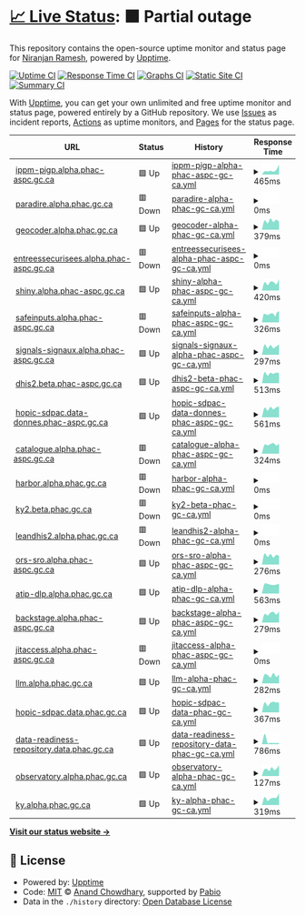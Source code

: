 # [📈 Live Status](https://niranjan-ramesh.github.io/upptime): <!--live status--> **🟧 Partial outage**

This repository contains the open-source uptime monitor and status page for [Niranjan Ramesh](https://niranjan-ramesh.github.io/), powered by [Upptime](https://github.com/upptime/upptime).

[![Uptime CI](https://github.com/niranjan-ramesh/upptime/workflows/Uptime%20CI/badge.svg)](https://github.com/niranjan-ramesh/upptime/actions?query=workflow%3A%22Uptime+CI%22)
[![Response Time CI](https://github.com/niranjan-ramesh/upptime/workflows/Response%20Time%20CI/badge.svg)](https://github.com/niranjan-ramesh/upptime/actions?query=workflow%3A%22Response+Time+CI%22)
[![Graphs CI](https://github.com/niranjan-ramesh/upptime/workflows/Graphs%20CI/badge.svg)](https://github.com/niranjan-ramesh/upptime/actions?query=workflow%3A%22Graphs+CI%22)
[![Static Site CI](https://github.com/niranjan-ramesh/upptime/workflows/Static%20Site%20CI/badge.svg)](https://github.com/niranjan-ramesh/upptime/actions?query=workflow%3A%22Static+Site+CI%22)
[![Summary CI](https://github.com/niranjan-ramesh/upptime/workflows/Summary%20CI/badge.svg)](https://github.com/niranjan-ramesh/upptime/actions?query=workflow%3A%22Summary+CI%22)

With [Upptime](https://upptime.js.org), you can get your own unlimited and free uptime monitor and status page, powered entirely by a GitHub repository. We use [Issues](https://github.com/niranjan-ramesh/upptime/issues) as incident reports, [Actions](https://github.com/niranjan-ramesh/upptime/actions) as uptime monitors, and [Pages](https://niranjan-ramesh.github.io/upptime) for the status page.

<!--start: status pages-->
<!-- This summary is generated by Upptime (https://github.com/upptime/upptime) -->
<!-- Do not edit this manually, your changes will be overwritten -->
<!-- prettier-ignore -->
| URL | Status | History | Response Time | Uptime |
| --- | ------ | ------- | ------------- | ------ |
| <img alt="" src="https://icons.duckduckgo.com/ip3/null.ico" height="13"> [ippm-pigp.alpha.phac-aspc.gc.ca](ippm-pigp.alpha.phac-aspc.gc.ca) | 🟩 Up | [ippm-pigp-alpha-phac-aspc-gc-ca.yml](https://github.com/niranjan-ramesh/upptime/commits/HEAD/history/ippm-pigp-alpha-phac-aspc-gc-ca.yml) | <details><summary><img alt="Response time graph" src="./graphs/ippm-pigp-alpha-phac-aspc-gc-ca/response-time-week.png" height="20"> 465ms</summary><br><a href="https://niranjan-ramesh.github.io/upptime/history/ippm-pigp-alpha-phac-aspc-gc-ca"><img alt="Response time 465" src="https://img.shields.io/endpoint?url=https%3A%2F%2Fraw.githubusercontent.com%2Fniranjan-ramesh%2Fupptime%2FHEAD%2Fapi%2Fippm-pigp-alpha-phac-aspc-gc-ca%2Fresponse-time.json"></a><br><a href="https://niranjan-ramesh.github.io/upptime/history/ippm-pigp-alpha-phac-aspc-gc-ca"><img alt="24-hour response time 1023" src="https://img.shields.io/endpoint?url=https%3A%2F%2Fraw.githubusercontent.com%2Fniranjan-ramesh%2Fupptime%2FHEAD%2Fapi%2Fippm-pigp-alpha-phac-aspc-gc-ca%2Fresponse-time-day.json"></a><br><a href="https://niranjan-ramesh.github.io/upptime/history/ippm-pigp-alpha-phac-aspc-gc-ca"><img alt="7-day response time 465" src="https://img.shields.io/endpoint?url=https%3A%2F%2Fraw.githubusercontent.com%2Fniranjan-ramesh%2Fupptime%2FHEAD%2Fapi%2Fippm-pigp-alpha-phac-aspc-gc-ca%2Fresponse-time-week.json"></a><br><a href="https://niranjan-ramesh.github.io/upptime/history/ippm-pigp-alpha-phac-aspc-gc-ca"><img alt="30-day response time 465" src="https://img.shields.io/endpoint?url=https%3A%2F%2Fraw.githubusercontent.com%2Fniranjan-ramesh%2Fupptime%2FHEAD%2Fapi%2Fippm-pigp-alpha-phac-aspc-gc-ca%2Fresponse-time-month.json"></a><br><a href="https://niranjan-ramesh.github.io/upptime/history/ippm-pigp-alpha-phac-aspc-gc-ca"><img alt="1-year response time 465" src="https://img.shields.io/endpoint?url=https%3A%2F%2Fraw.githubusercontent.com%2Fniranjan-ramesh%2Fupptime%2FHEAD%2Fapi%2Fippm-pigp-alpha-phac-aspc-gc-ca%2Fresponse-time-year.json"></a></details> | <details><summary><a href="https://niranjan-ramesh.github.io/upptime/history/ippm-pigp-alpha-phac-aspc-gc-ca">100.00%</a></summary><a href="https://niranjan-ramesh.github.io/upptime/history/ippm-pigp-alpha-phac-aspc-gc-ca"><img alt="All-time uptime 100.00%" src="https://img.shields.io/endpoint?url=https%3A%2F%2Fraw.githubusercontent.com%2Fniranjan-ramesh%2Fupptime%2FHEAD%2Fapi%2Fippm-pigp-alpha-phac-aspc-gc-ca%2Fuptime.json"></a><br><a href="https://niranjan-ramesh.github.io/upptime/history/ippm-pigp-alpha-phac-aspc-gc-ca"><img alt="24-hour uptime 100.00%" src="https://img.shields.io/endpoint?url=https%3A%2F%2Fraw.githubusercontent.com%2Fniranjan-ramesh%2Fupptime%2FHEAD%2Fapi%2Fippm-pigp-alpha-phac-aspc-gc-ca%2Fuptime-day.json"></a><br><a href="https://niranjan-ramesh.github.io/upptime/history/ippm-pigp-alpha-phac-aspc-gc-ca"><img alt="7-day uptime 100.00%" src="https://img.shields.io/endpoint?url=https%3A%2F%2Fraw.githubusercontent.com%2Fniranjan-ramesh%2Fupptime%2FHEAD%2Fapi%2Fippm-pigp-alpha-phac-aspc-gc-ca%2Fuptime-week.json"></a><br><a href="https://niranjan-ramesh.github.io/upptime/history/ippm-pigp-alpha-phac-aspc-gc-ca"><img alt="30-day uptime 100.00%" src="https://img.shields.io/endpoint?url=https%3A%2F%2Fraw.githubusercontent.com%2Fniranjan-ramesh%2Fupptime%2FHEAD%2Fapi%2Fippm-pigp-alpha-phac-aspc-gc-ca%2Fuptime-month.json"></a><br><a href="https://niranjan-ramesh.github.io/upptime/history/ippm-pigp-alpha-phac-aspc-gc-ca"><img alt="1-year uptime 100.00%" src="https://img.shields.io/endpoint?url=https%3A%2F%2Fraw.githubusercontent.com%2Fniranjan-ramesh%2Fupptime%2FHEAD%2Fapi%2Fippm-pigp-alpha-phac-aspc-gc-ca%2Fuptime-year.json"></a></details>
| <img alt="" src="https://icons.duckduckgo.com/ip3/null.ico" height="13"> [paradire.alpha.phac.gc.ca](paradire.alpha.phac.gc.ca) | 🟥 Down | [paradire-alpha-phac-gc-ca.yml](https://github.com/niranjan-ramesh/upptime/commits/HEAD/history/paradire-alpha-phac-gc-ca.yml) | <details><summary><img alt="Response time graph" src="./graphs/paradire-alpha-phac-gc-ca/response-time-week.png" height="20"> 0ms</summary><br><a href="https://niranjan-ramesh.github.io/upptime/history/paradire-alpha-phac-gc-ca"><img alt="Response time 0" src="https://img.shields.io/endpoint?url=https%3A%2F%2Fraw.githubusercontent.com%2Fniranjan-ramesh%2Fupptime%2FHEAD%2Fapi%2Fparadire-alpha-phac-gc-ca%2Fresponse-time.json"></a><br><a href="https://niranjan-ramesh.github.io/upptime/history/paradire-alpha-phac-gc-ca"><img alt="24-hour response time 0" src="https://img.shields.io/endpoint?url=https%3A%2F%2Fraw.githubusercontent.com%2Fniranjan-ramesh%2Fupptime%2FHEAD%2Fapi%2Fparadire-alpha-phac-gc-ca%2Fresponse-time-day.json"></a><br><a href="https://niranjan-ramesh.github.io/upptime/history/paradire-alpha-phac-gc-ca"><img alt="7-day response time 0" src="https://img.shields.io/endpoint?url=https%3A%2F%2Fraw.githubusercontent.com%2Fniranjan-ramesh%2Fupptime%2FHEAD%2Fapi%2Fparadire-alpha-phac-gc-ca%2Fresponse-time-week.json"></a><br><a href="https://niranjan-ramesh.github.io/upptime/history/paradire-alpha-phac-gc-ca"><img alt="30-day response time 0" src="https://img.shields.io/endpoint?url=https%3A%2F%2Fraw.githubusercontent.com%2Fniranjan-ramesh%2Fupptime%2FHEAD%2Fapi%2Fparadire-alpha-phac-gc-ca%2Fresponse-time-month.json"></a><br><a href="https://niranjan-ramesh.github.io/upptime/history/paradire-alpha-phac-gc-ca"><img alt="1-year response time 0" src="https://img.shields.io/endpoint?url=https%3A%2F%2Fraw.githubusercontent.com%2Fniranjan-ramesh%2Fupptime%2FHEAD%2Fapi%2Fparadire-alpha-phac-gc-ca%2Fresponse-time-year.json"></a></details> | <details><summary><a href="https://niranjan-ramesh.github.io/upptime/history/paradire-alpha-phac-gc-ca">0.00%</a></summary><a href="https://niranjan-ramesh.github.io/upptime/history/paradire-alpha-phac-gc-ca"><img alt="All-time uptime 0.00%" src="https://img.shields.io/endpoint?url=https%3A%2F%2Fraw.githubusercontent.com%2Fniranjan-ramesh%2Fupptime%2FHEAD%2Fapi%2Fparadire-alpha-phac-gc-ca%2Fuptime.json"></a><br><a href="https://niranjan-ramesh.github.io/upptime/history/paradire-alpha-phac-gc-ca"><img alt="24-hour uptime 0.00%" src="https://img.shields.io/endpoint?url=https%3A%2F%2Fraw.githubusercontent.com%2Fniranjan-ramesh%2Fupptime%2FHEAD%2Fapi%2Fparadire-alpha-phac-gc-ca%2Fuptime-day.json"></a><br><a href="https://niranjan-ramesh.github.io/upptime/history/paradire-alpha-phac-gc-ca"><img alt="7-day uptime 0.00%" src="https://img.shields.io/endpoint?url=https%3A%2F%2Fraw.githubusercontent.com%2Fniranjan-ramesh%2Fupptime%2FHEAD%2Fapi%2Fparadire-alpha-phac-gc-ca%2Fuptime-week.json"></a><br><a href="https://niranjan-ramesh.github.io/upptime/history/paradire-alpha-phac-gc-ca"><img alt="30-day uptime 0.00%" src="https://img.shields.io/endpoint?url=https%3A%2F%2Fraw.githubusercontent.com%2Fniranjan-ramesh%2Fupptime%2FHEAD%2Fapi%2Fparadire-alpha-phac-gc-ca%2Fuptime-month.json"></a><br><a href="https://niranjan-ramesh.github.io/upptime/history/paradire-alpha-phac-gc-ca"><img alt="1-year uptime 0.00%" src="https://img.shields.io/endpoint?url=https%3A%2F%2Fraw.githubusercontent.com%2Fniranjan-ramesh%2Fupptime%2FHEAD%2Fapi%2Fparadire-alpha-phac-gc-ca%2Fuptime-year.json"></a></details>
| <img alt="" src="https://icons.duckduckgo.com/ip3/null.ico" height="13"> [geocoder.alpha.phac.gc.ca](geocoder.alpha.phac.gc.ca) | 🟩 Up | [geocoder-alpha-phac-gc-ca.yml](https://github.com/niranjan-ramesh/upptime/commits/HEAD/history/geocoder-alpha-phac-gc-ca.yml) | <details><summary><img alt="Response time graph" src="./graphs/geocoder-alpha-phac-gc-ca/response-time-week.png" height="20"> 379ms</summary><br><a href="https://niranjan-ramesh.github.io/upptime/history/geocoder-alpha-phac-gc-ca"><img alt="Response time 379" src="https://img.shields.io/endpoint?url=https%3A%2F%2Fraw.githubusercontent.com%2Fniranjan-ramesh%2Fupptime%2FHEAD%2Fapi%2Fgeocoder-alpha-phac-gc-ca%2Fresponse-time.json"></a><br><a href="https://niranjan-ramesh.github.io/upptime/history/geocoder-alpha-phac-gc-ca"><img alt="24-hour response time 349" src="https://img.shields.io/endpoint?url=https%3A%2F%2Fraw.githubusercontent.com%2Fniranjan-ramesh%2Fupptime%2FHEAD%2Fapi%2Fgeocoder-alpha-phac-gc-ca%2Fresponse-time-day.json"></a><br><a href="https://niranjan-ramesh.github.io/upptime/history/geocoder-alpha-phac-gc-ca"><img alt="7-day response time 379" src="https://img.shields.io/endpoint?url=https%3A%2F%2Fraw.githubusercontent.com%2Fniranjan-ramesh%2Fupptime%2FHEAD%2Fapi%2Fgeocoder-alpha-phac-gc-ca%2Fresponse-time-week.json"></a><br><a href="https://niranjan-ramesh.github.io/upptime/history/geocoder-alpha-phac-gc-ca"><img alt="30-day response time 379" src="https://img.shields.io/endpoint?url=https%3A%2F%2Fraw.githubusercontent.com%2Fniranjan-ramesh%2Fupptime%2FHEAD%2Fapi%2Fgeocoder-alpha-phac-gc-ca%2Fresponse-time-month.json"></a><br><a href="https://niranjan-ramesh.github.io/upptime/history/geocoder-alpha-phac-gc-ca"><img alt="1-year response time 379" src="https://img.shields.io/endpoint?url=https%3A%2F%2Fraw.githubusercontent.com%2Fniranjan-ramesh%2Fupptime%2FHEAD%2Fapi%2Fgeocoder-alpha-phac-gc-ca%2Fresponse-time-year.json"></a></details> | <details><summary><a href="https://niranjan-ramesh.github.io/upptime/history/geocoder-alpha-phac-gc-ca">100.00%</a></summary><a href="https://niranjan-ramesh.github.io/upptime/history/geocoder-alpha-phac-gc-ca"><img alt="All-time uptime 100.00%" src="https://img.shields.io/endpoint?url=https%3A%2F%2Fraw.githubusercontent.com%2Fniranjan-ramesh%2Fupptime%2FHEAD%2Fapi%2Fgeocoder-alpha-phac-gc-ca%2Fuptime.json"></a><br><a href="https://niranjan-ramesh.github.io/upptime/history/geocoder-alpha-phac-gc-ca"><img alt="24-hour uptime 100.00%" src="https://img.shields.io/endpoint?url=https%3A%2F%2Fraw.githubusercontent.com%2Fniranjan-ramesh%2Fupptime%2FHEAD%2Fapi%2Fgeocoder-alpha-phac-gc-ca%2Fuptime-day.json"></a><br><a href="https://niranjan-ramesh.github.io/upptime/history/geocoder-alpha-phac-gc-ca"><img alt="7-day uptime 100.00%" src="https://img.shields.io/endpoint?url=https%3A%2F%2Fraw.githubusercontent.com%2Fniranjan-ramesh%2Fupptime%2FHEAD%2Fapi%2Fgeocoder-alpha-phac-gc-ca%2Fuptime-week.json"></a><br><a href="https://niranjan-ramesh.github.io/upptime/history/geocoder-alpha-phac-gc-ca"><img alt="30-day uptime 100.00%" src="https://img.shields.io/endpoint?url=https%3A%2F%2Fraw.githubusercontent.com%2Fniranjan-ramesh%2Fupptime%2FHEAD%2Fapi%2Fgeocoder-alpha-phac-gc-ca%2Fuptime-month.json"></a><br><a href="https://niranjan-ramesh.github.io/upptime/history/geocoder-alpha-phac-gc-ca"><img alt="1-year uptime 100.00%" src="https://img.shields.io/endpoint?url=https%3A%2F%2Fraw.githubusercontent.com%2Fniranjan-ramesh%2Fupptime%2FHEAD%2Fapi%2Fgeocoder-alpha-phac-gc-ca%2Fuptime-year.json"></a></details>
| <img alt="" src="https://icons.duckduckgo.com/ip3/null.ico" height="13"> [entreessecurisees.alpha.phac-aspc.gc.ca](entreessecurisees.alpha.phac-aspc.gc.ca) | 🟥 Down | [entreessecurisees-alpha-phac-aspc-gc-ca.yml](https://github.com/niranjan-ramesh/upptime/commits/HEAD/history/entreessecurisees-alpha-phac-aspc-gc-ca.yml) | <details><summary><img alt="Response time graph" src="./graphs/entreessecurisees-alpha-phac-aspc-gc-ca/response-time-week.png" height="20"> 0ms</summary><br><a href="https://niranjan-ramesh.github.io/upptime/history/entreessecurisees-alpha-phac-aspc-gc-ca"><img alt="Response time 0" src="https://img.shields.io/endpoint?url=https%3A%2F%2Fraw.githubusercontent.com%2Fniranjan-ramesh%2Fupptime%2FHEAD%2Fapi%2Fentreessecurisees-alpha-phac-aspc-gc-ca%2Fresponse-time.json"></a><br><a href="https://niranjan-ramesh.github.io/upptime/history/entreessecurisees-alpha-phac-aspc-gc-ca"><img alt="24-hour response time 0" src="https://img.shields.io/endpoint?url=https%3A%2F%2Fraw.githubusercontent.com%2Fniranjan-ramesh%2Fupptime%2FHEAD%2Fapi%2Fentreessecurisees-alpha-phac-aspc-gc-ca%2Fresponse-time-day.json"></a><br><a href="https://niranjan-ramesh.github.io/upptime/history/entreessecurisees-alpha-phac-aspc-gc-ca"><img alt="7-day response time 0" src="https://img.shields.io/endpoint?url=https%3A%2F%2Fraw.githubusercontent.com%2Fniranjan-ramesh%2Fupptime%2FHEAD%2Fapi%2Fentreessecurisees-alpha-phac-aspc-gc-ca%2Fresponse-time-week.json"></a><br><a href="https://niranjan-ramesh.github.io/upptime/history/entreessecurisees-alpha-phac-aspc-gc-ca"><img alt="30-day response time 0" src="https://img.shields.io/endpoint?url=https%3A%2F%2Fraw.githubusercontent.com%2Fniranjan-ramesh%2Fupptime%2FHEAD%2Fapi%2Fentreessecurisees-alpha-phac-aspc-gc-ca%2Fresponse-time-month.json"></a><br><a href="https://niranjan-ramesh.github.io/upptime/history/entreessecurisees-alpha-phac-aspc-gc-ca"><img alt="1-year response time 0" src="https://img.shields.io/endpoint?url=https%3A%2F%2Fraw.githubusercontent.com%2Fniranjan-ramesh%2Fupptime%2FHEAD%2Fapi%2Fentreessecurisees-alpha-phac-aspc-gc-ca%2Fresponse-time-year.json"></a></details> | <details><summary><a href="https://niranjan-ramesh.github.io/upptime/history/entreessecurisees-alpha-phac-aspc-gc-ca">0.01%</a></summary><a href="https://niranjan-ramesh.github.io/upptime/history/entreessecurisees-alpha-phac-aspc-gc-ca"><img alt="All-time uptime 0.01%" src="https://img.shields.io/endpoint?url=https%3A%2F%2Fraw.githubusercontent.com%2Fniranjan-ramesh%2Fupptime%2FHEAD%2Fapi%2Fentreessecurisees-alpha-phac-aspc-gc-ca%2Fuptime.json"></a><br><a href="https://niranjan-ramesh.github.io/upptime/history/entreessecurisees-alpha-phac-aspc-gc-ca"><img alt="24-hour uptime 0.00%" src="https://img.shields.io/endpoint?url=https%3A%2F%2Fraw.githubusercontent.com%2Fniranjan-ramesh%2Fupptime%2FHEAD%2Fapi%2Fentreessecurisees-alpha-phac-aspc-gc-ca%2Fuptime-day.json"></a><br><a href="https://niranjan-ramesh.github.io/upptime/history/entreessecurisees-alpha-phac-aspc-gc-ca"><img alt="7-day uptime 0.01%" src="https://img.shields.io/endpoint?url=https%3A%2F%2Fraw.githubusercontent.com%2Fniranjan-ramesh%2Fupptime%2FHEAD%2Fapi%2Fentreessecurisees-alpha-phac-aspc-gc-ca%2Fuptime-week.json"></a><br><a href="https://niranjan-ramesh.github.io/upptime/history/entreessecurisees-alpha-phac-aspc-gc-ca"><img alt="30-day uptime 0.01%" src="https://img.shields.io/endpoint?url=https%3A%2F%2Fraw.githubusercontent.com%2Fniranjan-ramesh%2Fupptime%2FHEAD%2Fapi%2Fentreessecurisees-alpha-phac-aspc-gc-ca%2Fuptime-month.json"></a><br><a href="https://niranjan-ramesh.github.io/upptime/history/entreessecurisees-alpha-phac-aspc-gc-ca"><img alt="1-year uptime 0.01%" src="https://img.shields.io/endpoint?url=https%3A%2F%2Fraw.githubusercontent.com%2Fniranjan-ramesh%2Fupptime%2FHEAD%2Fapi%2Fentreessecurisees-alpha-phac-aspc-gc-ca%2Fuptime-year.json"></a></details>
| <img alt="" src="https://icons.duckduckgo.com/ip3/null.ico" height="13"> [shiny.alpha.phac-aspc.gc.ca](shiny.alpha.phac-aspc.gc.ca) | 🟩 Up | [shiny-alpha-phac-aspc-gc-ca.yml](https://github.com/niranjan-ramesh/upptime/commits/HEAD/history/shiny-alpha-phac-aspc-gc-ca.yml) | <details><summary><img alt="Response time graph" src="./graphs/shiny-alpha-phac-aspc-gc-ca/response-time-week.png" height="20"> 420ms</summary><br><a href="https://niranjan-ramesh.github.io/upptime/history/shiny-alpha-phac-aspc-gc-ca"><img alt="Response time 420" src="https://img.shields.io/endpoint?url=https%3A%2F%2Fraw.githubusercontent.com%2Fniranjan-ramesh%2Fupptime%2FHEAD%2Fapi%2Fshiny-alpha-phac-aspc-gc-ca%2Fresponse-time.json"></a><br><a href="https://niranjan-ramesh.github.io/upptime/history/shiny-alpha-phac-aspc-gc-ca"><img alt="24-hour response time 579" src="https://img.shields.io/endpoint?url=https%3A%2F%2Fraw.githubusercontent.com%2Fniranjan-ramesh%2Fupptime%2FHEAD%2Fapi%2Fshiny-alpha-phac-aspc-gc-ca%2Fresponse-time-day.json"></a><br><a href="https://niranjan-ramesh.github.io/upptime/history/shiny-alpha-phac-aspc-gc-ca"><img alt="7-day response time 420" src="https://img.shields.io/endpoint?url=https%3A%2F%2Fraw.githubusercontent.com%2Fniranjan-ramesh%2Fupptime%2FHEAD%2Fapi%2Fshiny-alpha-phac-aspc-gc-ca%2Fresponse-time-week.json"></a><br><a href="https://niranjan-ramesh.github.io/upptime/history/shiny-alpha-phac-aspc-gc-ca"><img alt="30-day response time 420" src="https://img.shields.io/endpoint?url=https%3A%2F%2Fraw.githubusercontent.com%2Fniranjan-ramesh%2Fupptime%2FHEAD%2Fapi%2Fshiny-alpha-phac-aspc-gc-ca%2Fresponse-time-month.json"></a><br><a href="https://niranjan-ramesh.github.io/upptime/history/shiny-alpha-phac-aspc-gc-ca"><img alt="1-year response time 420" src="https://img.shields.io/endpoint?url=https%3A%2F%2Fraw.githubusercontent.com%2Fniranjan-ramesh%2Fupptime%2FHEAD%2Fapi%2Fshiny-alpha-phac-aspc-gc-ca%2Fresponse-time-year.json"></a></details> | <details><summary><a href="https://niranjan-ramesh.github.io/upptime/history/shiny-alpha-phac-aspc-gc-ca">100.00%</a></summary><a href="https://niranjan-ramesh.github.io/upptime/history/shiny-alpha-phac-aspc-gc-ca"><img alt="All-time uptime 100.00%" src="https://img.shields.io/endpoint?url=https%3A%2F%2Fraw.githubusercontent.com%2Fniranjan-ramesh%2Fupptime%2FHEAD%2Fapi%2Fshiny-alpha-phac-aspc-gc-ca%2Fuptime.json"></a><br><a href="https://niranjan-ramesh.github.io/upptime/history/shiny-alpha-phac-aspc-gc-ca"><img alt="24-hour uptime 100.00%" src="https://img.shields.io/endpoint?url=https%3A%2F%2Fraw.githubusercontent.com%2Fniranjan-ramesh%2Fupptime%2FHEAD%2Fapi%2Fshiny-alpha-phac-aspc-gc-ca%2Fuptime-day.json"></a><br><a href="https://niranjan-ramesh.github.io/upptime/history/shiny-alpha-phac-aspc-gc-ca"><img alt="7-day uptime 100.00%" src="https://img.shields.io/endpoint?url=https%3A%2F%2Fraw.githubusercontent.com%2Fniranjan-ramesh%2Fupptime%2FHEAD%2Fapi%2Fshiny-alpha-phac-aspc-gc-ca%2Fuptime-week.json"></a><br><a href="https://niranjan-ramesh.github.io/upptime/history/shiny-alpha-phac-aspc-gc-ca"><img alt="30-day uptime 100.00%" src="https://img.shields.io/endpoint?url=https%3A%2F%2Fraw.githubusercontent.com%2Fniranjan-ramesh%2Fupptime%2FHEAD%2Fapi%2Fshiny-alpha-phac-aspc-gc-ca%2Fuptime-month.json"></a><br><a href="https://niranjan-ramesh.github.io/upptime/history/shiny-alpha-phac-aspc-gc-ca"><img alt="1-year uptime 100.00%" src="https://img.shields.io/endpoint?url=https%3A%2F%2Fraw.githubusercontent.com%2Fniranjan-ramesh%2Fupptime%2FHEAD%2Fapi%2Fshiny-alpha-phac-aspc-gc-ca%2Fuptime-year.json"></a></details>
| <img alt="" src="https://icons.duckduckgo.com/ip3/null.ico" height="13"> [safeinputs.alpha.phac-aspc.gc.ca](safeinputs.alpha.phac-aspc.gc.ca) | 🟥 Down | [safeinputs-alpha-phac-aspc-gc-ca.yml](https://github.com/niranjan-ramesh/upptime/commits/HEAD/history/safeinputs-alpha-phac-aspc-gc-ca.yml) | <details><summary><img alt="Response time graph" src="./graphs/safeinputs-alpha-phac-aspc-gc-ca/response-time-week.png" height="20"> 326ms</summary><br><a href="https://niranjan-ramesh.github.io/upptime/history/safeinputs-alpha-phac-aspc-gc-ca"><img alt="Response time 326" src="https://img.shields.io/endpoint?url=https%3A%2F%2Fraw.githubusercontent.com%2Fniranjan-ramesh%2Fupptime%2FHEAD%2Fapi%2Fsafeinputs-alpha-phac-aspc-gc-ca%2Fresponse-time.json"></a><br><a href="https://niranjan-ramesh.github.io/upptime/history/safeinputs-alpha-phac-aspc-gc-ca"><img alt="24-hour response time 348" src="https://img.shields.io/endpoint?url=https%3A%2F%2Fraw.githubusercontent.com%2Fniranjan-ramesh%2Fupptime%2FHEAD%2Fapi%2Fsafeinputs-alpha-phac-aspc-gc-ca%2Fresponse-time-day.json"></a><br><a href="https://niranjan-ramesh.github.io/upptime/history/safeinputs-alpha-phac-aspc-gc-ca"><img alt="7-day response time 326" src="https://img.shields.io/endpoint?url=https%3A%2F%2Fraw.githubusercontent.com%2Fniranjan-ramesh%2Fupptime%2FHEAD%2Fapi%2Fsafeinputs-alpha-phac-aspc-gc-ca%2Fresponse-time-week.json"></a><br><a href="https://niranjan-ramesh.github.io/upptime/history/safeinputs-alpha-phac-aspc-gc-ca"><img alt="30-day response time 326" src="https://img.shields.io/endpoint?url=https%3A%2F%2Fraw.githubusercontent.com%2Fniranjan-ramesh%2Fupptime%2FHEAD%2Fapi%2Fsafeinputs-alpha-phac-aspc-gc-ca%2Fresponse-time-month.json"></a><br><a href="https://niranjan-ramesh.github.io/upptime/history/safeinputs-alpha-phac-aspc-gc-ca"><img alt="1-year response time 326" src="https://img.shields.io/endpoint?url=https%3A%2F%2Fraw.githubusercontent.com%2Fniranjan-ramesh%2Fupptime%2FHEAD%2Fapi%2Fsafeinputs-alpha-phac-aspc-gc-ca%2Fresponse-time-year.json"></a></details> | <details><summary><a href="https://niranjan-ramesh.github.io/upptime/history/safeinputs-alpha-phac-aspc-gc-ca">99.76%</a></summary><a href="https://niranjan-ramesh.github.io/upptime/history/safeinputs-alpha-phac-aspc-gc-ca"><img alt="All-time uptime 99.76%" src="https://img.shields.io/endpoint?url=https%3A%2F%2Fraw.githubusercontent.com%2Fniranjan-ramesh%2Fupptime%2FHEAD%2Fapi%2Fsafeinputs-alpha-phac-aspc-gc-ca%2Fuptime.json"></a><br><a href="https://niranjan-ramesh.github.io/upptime/history/safeinputs-alpha-phac-aspc-gc-ca"><img alt="24-hour uptime 99.91%" src="https://img.shields.io/endpoint?url=https%3A%2F%2Fraw.githubusercontent.com%2Fniranjan-ramesh%2Fupptime%2FHEAD%2Fapi%2Fsafeinputs-alpha-phac-aspc-gc-ca%2Fuptime-day.json"></a><br><a href="https://niranjan-ramesh.github.io/upptime/history/safeinputs-alpha-phac-aspc-gc-ca"><img alt="7-day uptime 99.76%" src="https://img.shields.io/endpoint?url=https%3A%2F%2Fraw.githubusercontent.com%2Fniranjan-ramesh%2Fupptime%2FHEAD%2Fapi%2Fsafeinputs-alpha-phac-aspc-gc-ca%2Fuptime-week.json"></a><br><a href="https://niranjan-ramesh.github.io/upptime/history/safeinputs-alpha-phac-aspc-gc-ca"><img alt="30-day uptime 99.76%" src="https://img.shields.io/endpoint?url=https%3A%2F%2Fraw.githubusercontent.com%2Fniranjan-ramesh%2Fupptime%2FHEAD%2Fapi%2Fsafeinputs-alpha-phac-aspc-gc-ca%2Fuptime-month.json"></a><br><a href="https://niranjan-ramesh.github.io/upptime/history/safeinputs-alpha-phac-aspc-gc-ca"><img alt="1-year uptime 99.76%" src="https://img.shields.io/endpoint?url=https%3A%2F%2Fraw.githubusercontent.com%2Fniranjan-ramesh%2Fupptime%2FHEAD%2Fapi%2Fsafeinputs-alpha-phac-aspc-gc-ca%2Fuptime-year.json"></a></details>
| <img alt="" src="https://icons.duckduckgo.com/ip3/null.ico" height="13"> [signals-signaux.alpha.phac-aspc.gc.ca](signals-signaux.alpha.phac-aspc.gc.ca) | 🟩 Up | [signals-signaux-alpha-phac-aspc-gc-ca.yml](https://github.com/niranjan-ramesh/upptime/commits/HEAD/history/signals-signaux-alpha-phac-aspc-gc-ca.yml) | <details><summary><img alt="Response time graph" src="./graphs/signals-signaux-alpha-phac-aspc-gc-ca/response-time-week.png" height="20"> 297ms</summary><br><a href="https://niranjan-ramesh.github.io/upptime/history/signals-signaux-alpha-phac-aspc-gc-ca"><img alt="Response time 297" src="https://img.shields.io/endpoint?url=https%3A%2F%2Fraw.githubusercontent.com%2Fniranjan-ramesh%2Fupptime%2FHEAD%2Fapi%2Fsignals-signaux-alpha-phac-aspc-gc-ca%2Fresponse-time.json"></a><br><a href="https://niranjan-ramesh.github.io/upptime/history/signals-signaux-alpha-phac-aspc-gc-ca"><img alt="24-hour response time 359" src="https://img.shields.io/endpoint?url=https%3A%2F%2Fraw.githubusercontent.com%2Fniranjan-ramesh%2Fupptime%2FHEAD%2Fapi%2Fsignals-signaux-alpha-phac-aspc-gc-ca%2Fresponse-time-day.json"></a><br><a href="https://niranjan-ramesh.github.io/upptime/history/signals-signaux-alpha-phac-aspc-gc-ca"><img alt="7-day response time 297" src="https://img.shields.io/endpoint?url=https%3A%2F%2Fraw.githubusercontent.com%2Fniranjan-ramesh%2Fupptime%2FHEAD%2Fapi%2Fsignals-signaux-alpha-phac-aspc-gc-ca%2Fresponse-time-week.json"></a><br><a href="https://niranjan-ramesh.github.io/upptime/history/signals-signaux-alpha-phac-aspc-gc-ca"><img alt="30-day response time 297" src="https://img.shields.io/endpoint?url=https%3A%2F%2Fraw.githubusercontent.com%2Fniranjan-ramesh%2Fupptime%2FHEAD%2Fapi%2Fsignals-signaux-alpha-phac-aspc-gc-ca%2Fresponse-time-month.json"></a><br><a href="https://niranjan-ramesh.github.io/upptime/history/signals-signaux-alpha-phac-aspc-gc-ca"><img alt="1-year response time 297" src="https://img.shields.io/endpoint?url=https%3A%2F%2Fraw.githubusercontent.com%2Fniranjan-ramesh%2Fupptime%2FHEAD%2Fapi%2Fsignals-signaux-alpha-phac-aspc-gc-ca%2Fresponse-time-year.json"></a></details> | <details><summary><a href="https://niranjan-ramesh.github.io/upptime/history/signals-signaux-alpha-phac-aspc-gc-ca">100.00%</a></summary><a href="https://niranjan-ramesh.github.io/upptime/history/signals-signaux-alpha-phac-aspc-gc-ca"><img alt="All-time uptime 100.00%" src="https://img.shields.io/endpoint?url=https%3A%2F%2Fraw.githubusercontent.com%2Fniranjan-ramesh%2Fupptime%2FHEAD%2Fapi%2Fsignals-signaux-alpha-phac-aspc-gc-ca%2Fuptime.json"></a><br><a href="https://niranjan-ramesh.github.io/upptime/history/signals-signaux-alpha-phac-aspc-gc-ca"><img alt="24-hour uptime 100.00%" src="https://img.shields.io/endpoint?url=https%3A%2F%2Fraw.githubusercontent.com%2Fniranjan-ramesh%2Fupptime%2FHEAD%2Fapi%2Fsignals-signaux-alpha-phac-aspc-gc-ca%2Fuptime-day.json"></a><br><a href="https://niranjan-ramesh.github.io/upptime/history/signals-signaux-alpha-phac-aspc-gc-ca"><img alt="7-day uptime 100.00%" src="https://img.shields.io/endpoint?url=https%3A%2F%2Fraw.githubusercontent.com%2Fniranjan-ramesh%2Fupptime%2FHEAD%2Fapi%2Fsignals-signaux-alpha-phac-aspc-gc-ca%2Fuptime-week.json"></a><br><a href="https://niranjan-ramesh.github.io/upptime/history/signals-signaux-alpha-phac-aspc-gc-ca"><img alt="30-day uptime 100.00%" src="https://img.shields.io/endpoint?url=https%3A%2F%2Fraw.githubusercontent.com%2Fniranjan-ramesh%2Fupptime%2FHEAD%2Fapi%2Fsignals-signaux-alpha-phac-aspc-gc-ca%2Fuptime-month.json"></a><br><a href="https://niranjan-ramesh.github.io/upptime/history/signals-signaux-alpha-phac-aspc-gc-ca"><img alt="1-year uptime 100.00%" src="https://img.shields.io/endpoint?url=https%3A%2F%2Fraw.githubusercontent.com%2Fniranjan-ramesh%2Fupptime%2FHEAD%2Fapi%2Fsignals-signaux-alpha-phac-aspc-gc-ca%2Fuptime-year.json"></a></details>
| <img alt="" src="https://icons.duckduckgo.com/ip3/null.ico" height="13"> [dhis2.beta.phac-aspc.gc.ca](dhis2.beta.phac-aspc.gc.ca) | 🟩 Up | [dhis2-beta-phac-aspc-gc-ca.yml](https://github.com/niranjan-ramesh/upptime/commits/HEAD/history/dhis2-beta-phac-aspc-gc-ca.yml) | <details><summary><img alt="Response time graph" src="./graphs/dhis2-beta-phac-aspc-gc-ca/response-time-week.png" height="20"> 513ms</summary><br><a href="https://niranjan-ramesh.github.io/upptime/history/dhis2-beta-phac-aspc-gc-ca"><img alt="Response time 513" src="https://img.shields.io/endpoint?url=https%3A%2F%2Fraw.githubusercontent.com%2Fniranjan-ramesh%2Fupptime%2FHEAD%2Fapi%2Fdhis2-beta-phac-aspc-gc-ca%2Fresponse-time.json"></a><br><a href="https://niranjan-ramesh.github.io/upptime/history/dhis2-beta-phac-aspc-gc-ca"><img alt="24-hour response time 525" src="https://img.shields.io/endpoint?url=https%3A%2F%2Fraw.githubusercontent.com%2Fniranjan-ramesh%2Fupptime%2FHEAD%2Fapi%2Fdhis2-beta-phac-aspc-gc-ca%2Fresponse-time-day.json"></a><br><a href="https://niranjan-ramesh.github.io/upptime/history/dhis2-beta-phac-aspc-gc-ca"><img alt="7-day response time 513" src="https://img.shields.io/endpoint?url=https%3A%2F%2Fraw.githubusercontent.com%2Fniranjan-ramesh%2Fupptime%2FHEAD%2Fapi%2Fdhis2-beta-phac-aspc-gc-ca%2Fresponse-time-week.json"></a><br><a href="https://niranjan-ramesh.github.io/upptime/history/dhis2-beta-phac-aspc-gc-ca"><img alt="30-day response time 513" src="https://img.shields.io/endpoint?url=https%3A%2F%2Fraw.githubusercontent.com%2Fniranjan-ramesh%2Fupptime%2FHEAD%2Fapi%2Fdhis2-beta-phac-aspc-gc-ca%2Fresponse-time-month.json"></a><br><a href="https://niranjan-ramesh.github.io/upptime/history/dhis2-beta-phac-aspc-gc-ca"><img alt="1-year response time 513" src="https://img.shields.io/endpoint?url=https%3A%2F%2Fraw.githubusercontent.com%2Fniranjan-ramesh%2Fupptime%2FHEAD%2Fapi%2Fdhis2-beta-phac-aspc-gc-ca%2Fresponse-time-year.json"></a></details> | <details><summary><a href="https://niranjan-ramesh.github.io/upptime/history/dhis2-beta-phac-aspc-gc-ca">100.00%</a></summary><a href="https://niranjan-ramesh.github.io/upptime/history/dhis2-beta-phac-aspc-gc-ca"><img alt="All-time uptime 100.00%" src="https://img.shields.io/endpoint?url=https%3A%2F%2Fraw.githubusercontent.com%2Fniranjan-ramesh%2Fupptime%2FHEAD%2Fapi%2Fdhis2-beta-phac-aspc-gc-ca%2Fuptime.json"></a><br><a href="https://niranjan-ramesh.github.io/upptime/history/dhis2-beta-phac-aspc-gc-ca"><img alt="24-hour uptime 100.00%" src="https://img.shields.io/endpoint?url=https%3A%2F%2Fraw.githubusercontent.com%2Fniranjan-ramesh%2Fupptime%2FHEAD%2Fapi%2Fdhis2-beta-phac-aspc-gc-ca%2Fuptime-day.json"></a><br><a href="https://niranjan-ramesh.github.io/upptime/history/dhis2-beta-phac-aspc-gc-ca"><img alt="7-day uptime 100.00%" src="https://img.shields.io/endpoint?url=https%3A%2F%2Fraw.githubusercontent.com%2Fniranjan-ramesh%2Fupptime%2FHEAD%2Fapi%2Fdhis2-beta-phac-aspc-gc-ca%2Fuptime-week.json"></a><br><a href="https://niranjan-ramesh.github.io/upptime/history/dhis2-beta-phac-aspc-gc-ca"><img alt="30-day uptime 100.00%" src="https://img.shields.io/endpoint?url=https%3A%2F%2Fraw.githubusercontent.com%2Fniranjan-ramesh%2Fupptime%2FHEAD%2Fapi%2Fdhis2-beta-phac-aspc-gc-ca%2Fuptime-month.json"></a><br><a href="https://niranjan-ramesh.github.io/upptime/history/dhis2-beta-phac-aspc-gc-ca"><img alt="1-year uptime 100.00%" src="https://img.shields.io/endpoint?url=https%3A%2F%2Fraw.githubusercontent.com%2Fniranjan-ramesh%2Fupptime%2FHEAD%2Fapi%2Fdhis2-beta-phac-aspc-gc-ca%2Fuptime-year.json"></a></details>
| <img alt="" src="https://icons.duckduckgo.com/ip3/null.ico" height="13"> [hopic-sdpac.data-donnes.phac-aspc.gc.ca](hopic-sdpac.data-donnes.phac-aspc.gc.ca) | 🟩 Up | [hopic-sdpac-data-donnes-phac-aspc-gc-ca.yml](https://github.com/niranjan-ramesh/upptime/commits/HEAD/history/hopic-sdpac-data-donnes-phac-aspc-gc-ca.yml) | <details><summary><img alt="Response time graph" src="./graphs/hopic-sdpac-data-donnes-phac-aspc-gc-ca/response-time-week.png" height="20"> 561ms</summary><br><a href="https://niranjan-ramesh.github.io/upptime/history/hopic-sdpac-data-donnes-phac-aspc-gc-ca"><img alt="Response time 561" src="https://img.shields.io/endpoint?url=https%3A%2F%2Fraw.githubusercontent.com%2Fniranjan-ramesh%2Fupptime%2FHEAD%2Fapi%2Fhopic-sdpac-data-donnes-phac-aspc-gc-ca%2Fresponse-time.json"></a><br><a href="https://niranjan-ramesh.github.io/upptime/history/hopic-sdpac-data-donnes-phac-aspc-gc-ca"><img alt="24-hour response time 666" src="https://img.shields.io/endpoint?url=https%3A%2F%2Fraw.githubusercontent.com%2Fniranjan-ramesh%2Fupptime%2FHEAD%2Fapi%2Fhopic-sdpac-data-donnes-phac-aspc-gc-ca%2Fresponse-time-day.json"></a><br><a href="https://niranjan-ramesh.github.io/upptime/history/hopic-sdpac-data-donnes-phac-aspc-gc-ca"><img alt="7-day response time 561" src="https://img.shields.io/endpoint?url=https%3A%2F%2Fraw.githubusercontent.com%2Fniranjan-ramesh%2Fupptime%2FHEAD%2Fapi%2Fhopic-sdpac-data-donnes-phac-aspc-gc-ca%2Fresponse-time-week.json"></a><br><a href="https://niranjan-ramesh.github.io/upptime/history/hopic-sdpac-data-donnes-phac-aspc-gc-ca"><img alt="30-day response time 561" src="https://img.shields.io/endpoint?url=https%3A%2F%2Fraw.githubusercontent.com%2Fniranjan-ramesh%2Fupptime%2FHEAD%2Fapi%2Fhopic-sdpac-data-donnes-phac-aspc-gc-ca%2Fresponse-time-month.json"></a><br><a href="https://niranjan-ramesh.github.io/upptime/history/hopic-sdpac-data-donnes-phac-aspc-gc-ca"><img alt="1-year response time 561" src="https://img.shields.io/endpoint?url=https%3A%2F%2Fraw.githubusercontent.com%2Fniranjan-ramesh%2Fupptime%2FHEAD%2Fapi%2Fhopic-sdpac-data-donnes-phac-aspc-gc-ca%2Fresponse-time-year.json"></a></details> | <details><summary><a href="https://niranjan-ramesh.github.io/upptime/history/hopic-sdpac-data-donnes-phac-aspc-gc-ca">100.00%</a></summary><a href="https://niranjan-ramesh.github.io/upptime/history/hopic-sdpac-data-donnes-phac-aspc-gc-ca"><img alt="All-time uptime 100.00%" src="https://img.shields.io/endpoint?url=https%3A%2F%2Fraw.githubusercontent.com%2Fniranjan-ramesh%2Fupptime%2FHEAD%2Fapi%2Fhopic-sdpac-data-donnes-phac-aspc-gc-ca%2Fuptime.json"></a><br><a href="https://niranjan-ramesh.github.io/upptime/history/hopic-sdpac-data-donnes-phac-aspc-gc-ca"><img alt="24-hour uptime 100.00%" src="https://img.shields.io/endpoint?url=https%3A%2F%2Fraw.githubusercontent.com%2Fniranjan-ramesh%2Fupptime%2FHEAD%2Fapi%2Fhopic-sdpac-data-donnes-phac-aspc-gc-ca%2Fuptime-day.json"></a><br><a href="https://niranjan-ramesh.github.io/upptime/history/hopic-sdpac-data-donnes-phac-aspc-gc-ca"><img alt="7-day uptime 100.00%" src="https://img.shields.io/endpoint?url=https%3A%2F%2Fraw.githubusercontent.com%2Fniranjan-ramesh%2Fupptime%2FHEAD%2Fapi%2Fhopic-sdpac-data-donnes-phac-aspc-gc-ca%2Fuptime-week.json"></a><br><a href="https://niranjan-ramesh.github.io/upptime/history/hopic-sdpac-data-donnes-phac-aspc-gc-ca"><img alt="30-day uptime 100.00%" src="https://img.shields.io/endpoint?url=https%3A%2F%2Fraw.githubusercontent.com%2Fniranjan-ramesh%2Fupptime%2FHEAD%2Fapi%2Fhopic-sdpac-data-donnes-phac-aspc-gc-ca%2Fuptime-month.json"></a><br><a href="https://niranjan-ramesh.github.io/upptime/history/hopic-sdpac-data-donnes-phac-aspc-gc-ca"><img alt="1-year uptime 100.00%" src="https://img.shields.io/endpoint?url=https%3A%2F%2Fraw.githubusercontent.com%2Fniranjan-ramesh%2Fupptime%2FHEAD%2Fapi%2Fhopic-sdpac-data-donnes-phac-aspc-gc-ca%2Fuptime-year.json"></a></details>
| <img alt="" src="https://icons.duckduckgo.com/ip3/null.ico" height="13"> [catalogue.alpha.phac-aspc.gc.ca](catalogue.alpha.phac-aspc.gc.ca) | 🟥 Down | [catalogue-alpha-phac-aspc-gc-ca.yml](https://github.com/niranjan-ramesh/upptime/commits/HEAD/history/catalogue-alpha-phac-aspc-gc-ca.yml) | <details><summary><img alt="Response time graph" src="./graphs/catalogue-alpha-phac-aspc-gc-ca/response-time-week.png" height="20"> 324ms</summary><br><a href="https://niranjan-ramesh.github.io/upptime/history/catalogue-alpha-phac-aspc-gc-ca"><img alt="Response time 324" src="https://img.shields.io/endpoint?url=https%3A%2F%2Fraw.githubusercontent.com%2Fniranjan-ramesh%2Fupptime%2FHEAD%2Fapi%2Fcatalogue-alpha-phac-aspc-gc-ca%2Fresponse-time.json"></a><br><a href="https://niranjan-ramesh.github.io/upptime/history/catalogue-alpha-phac-aspc-gc-ca"><img alt="24-hour response time 342" src="https://img.shields.io/endpoint?url=https%3A%2F%2Fraw.githubusercontent.com%2Fniranjan-ramesh%2Fupptime%2FHEAD%2Fapi%2Fcatalogue-alpha-phac-aspc-gc-ca%2Fresponse-time-day.json"></a><br><a href="https://niranjan-ramesh.github.io/upptime/history/catalogue-alpha-phac-aspc-gc-ca"><img alt="7-day response time 324" src="https://img.shields.io/endpoint?url=https%3A%2F%2Fraw.githubusercontent.com%2Fniranjan-ramesh%2Fupptime%2FHEAD%2Fapi%2Fcatalogue-alpha-phac-aspc-gc-ca%2Fresponse-time-week.json"></a><br><a href="https://niranjan-ramesh.github.io/upptime/history/catalogue-alpha-phac-aspc-gc-ca"><img alt="30-day response time 324" src="https://img.shields.io/endpoint?url=https%3A%2F%2Fraw.githubusercontent.com%2Fniranjan-ramesh%2Fupptime%2FHEAD%2Fapi%2Fcatalogue-alpha-phac-aspc-gc-ca%2Fresponse-time-month.json"></a><br><a href="https://niranjan-ramesh.github.io/upptime/history/catalogue-alpha-phac-aspc-gc-ca"><img alt="1-year response time 324" src="https://img.shields.io/endpoint?url=https%3A%2F%2Fraw.githubusercontent.com%2Fniranjan-ramesh%2Fupptime%2FHEAD%2Fapi%2Fcatalogue-alpha-phac-aspc-gc-ca%2Fresponse-time-year.json"></a></details> | <details><summary><a href="https://niranjan-ramesh.github.io/upptime/history/catalogue-alpha-phac-aspc-gc-ca">0.00%</a></summary><a href="https://niranjan-ramesh.github.io/upptime/history/catalogue-alpha-phac-aspc-gc-ca"><img alt="All-time uptime 0.00%" src="https://img.shields.io/endpoint?url=https%3A%2F%2Fraw.githubusercontent.com%2Fniranjan-ramesh%2Fupptime%2FHEAD%2Fapi%2Fcatalogue-alpha-phac-aspc-gc-ca%2Fuptime.json"></a><br><a href="https://niranjan-ramesh.github.io/upptime/history/catalogue-alpha-phac-aspc-gc-ca"><img alt="24-hour uptime 0.00%" src="https://img.shields.io/endpoint?url=https%3A%2F%2Fraw.githubusercontent.com%2Fniranjan-ramesh%2Fupptime%2FHEAD%2Fapi%2Fcatalogue-alpha-phac-aspc-gc-ca%2Fuptime-day.json"></a><br><a href="https://niranjan-ramesh.github.io/upptime/history/catalogue-alpha-phac-aspc-gc-ca"><img alt="7-day uptime 0.00%" src="https://img.shields.io/endpoint?url=https%3A%2F%2Fraw.githubusercontent.com%2Fniranjan-ramesh%2Fupptime%2FHEAD%2Fapi%2Fcatalogue-alpha-phac-aspc-gc-ca%2Fuptime-week.json"></a><br><a href="https://niranjan-ramesh.github.io/upptime/history/catalogue-alpha-phac-aspc-gc-ca"><img alt="30-day uptime 0.00%" src="https://img.shields.io/endpoint?url=https%3A%2F%2Fraw.githubusercontent.com%2Fniranjan-ramesh%2Fupptime%2FHEAD%2Fapi%2Fcatalogue-alpha-phac-aspc-gc-ca%2Fuptime-month.json"></a><br><a href="https://niranjan-ramesh.github.io/upptime/history/catalogue-alpha-phac-aspc-gc-ca"><img alt="1-year uptime 0.00%" src="https://img.shields.io/endpoint?url=https%3A%2F%2Fraw.githubusercontent.com%2Fniranjan-ramesh%2Fupptime%2FHEAD%2Fapi%2Fcatalogue-alpha-phac-aspc-gc-ca%2Fuptime-year.json"></a></details>
| <img alt="" src="https://icons.duckduckgo.com/ip3/null.ico" height="13"> [harbor.alpha.phac.gc.ca](harbor.alpha.phac.gc.ca) | 🟥 Down | [harbor-alpha-phac-gc-ca.yml](https://github.com/niranjan-ramesh/upptime/commits/HEAD/history/harbor-alpha-phac-gc-ca.yml) | <details><summary><img alt="Response time graph" src="./graphs/harbor-alpha-phac-gc-ca/response-time-week.png" height="20"> 0ms</summary><br><a href="https://niranjan-ramesh.github.io/upptime/history/harbor-alpha-phac-gc-ca"><img alt="Response time 0" src="https://img.shields.io/endpoint?url=https%3A%2F%2Fraw.githubusercontent.com%2Fniranjan-ramesh%2Fupptime%2FHEAD%2Fapi%2Fharbor-alpha-phac-gc-ca%2Fresponse-time.json"></a><br><a href="https://niranjan-ramesh.github.io/upptime/history/harbor-alpha-phac-gc-ca"><img alt="24-hour response time 0" src="https://img.shields.io/endpoint?url=https%3A%2F%2Fraw.githubusercontent.com%2Fniranjan-ramesh%2Fupptime%2FHEAD%2Fapi%2Fharbor-alpha-phac-gc-ca%2Fresponse-time-day.json"></a><br><a href="https://niranjan-ramesh.github.io/upptime/history/harbor-alpha-phac-gc-ca"><img alt="7-day response time 0" src="https://img.shields.io/endpoint?url=https%3A%2F%2Fraw.githubusercontent.com%2Fniranjan-ramesh%2Fupptime%2FHEAD%2Fapi%2Fharbor-alpha-phac-gc-ca%2Fresponse-time-week.json"></a><br><a href="https://niranjan-ramesh.github.io/upptime/history/harbor-alpha-phac-gc-ca"><img alt="30-day response time 0" src="https://img.shields.io/endpoint?url=https%3A%2F%2Fraw.githubusercontent.com%2Fniranjan-ramesh%2Fupptime%2FHEAD%2Fapi%2Fharbor-alpha-phac-gc-ca%2Fresponse-time-month.json"></a><br><a href="https://niranjan-ramesh.github.io/upptime/history/harbor-alpha-phac-gc-ca"><img alt="1-year response time 0" src="https://img.shields.io/endpoint?url=https%3A%2F%2Fraw.githubusercontent.com%2Fniranjan-ramesh%2Fupptime%2FHEAD%2Fapi%2Fharbor-alpha-phac-gc-ca%2Fresponse-time-year.json"></a></details> | <details><summary><a href="https://niranjan-ramesh.github.io/upptime/history/harbor-alpha-phac-gc-ca">0.01%</a></summary><a href="https://niranjan-ramesh.github.io/upptime/history/harbor-alpha-phac-gc-ca"><img alt="All-time uptime 0.01%" src="https://img.shields.io/endpoint?url=https%3A%2F%2Fraw.githubusercontent.com%2Fniranjan-ramesh%2Fupptime%2FHEAD%2Fapi%2Fharbor-alpha-phac-gc-ca%2Fuptime.json"></a><br><a href="https://niranjan-ramesh.github.io/upptime/history/harbor-alpha-phac-gc-ca"><img alt="24-hour uptime 0.00%" src="https://img.shields.io/endpoint?url=https%3A%2F%2Fraw.githubusercontent.com%2Fniranjan-ramesh%2Fupptime%2FHEAD%2Fapi%2Fharbor-alpha-phac-gc-ca%2Fuptime-day.json"></a><br><a href="https://niranjan-ramesh.github.io/upptime/history/harbor-alpha-phac-gc-ca"><img alt="7-day uptime 0.01%" src="https://img.shields.io/endpoint?url=https%3A%2F%2Fraw.githubusercontent.com%2Fniranjan-ramesh%2Fupptime%2FHEAD%2Fapi%2Fharbor-alpha-phac-gc-ca%2Fuptime-week.json"></a><br><a href="https://niranjan-ramesh.github.io/upptime/history/harbor-alpha-phac-gc-ca"><img alt="30-day uptime 0.01%" src="https://img.shields.io/endpoint?url=https%3A%2F%2Fraw.githubusercontent.com%2Fniranjan-ramesh%2Fupptime%2FHEAD%2Fapi%2Fharbor-alpha-phac-gc-ca%2Fuptime-month.json"></a><br><a href="https://niranjan-ramesh.github.io/upptime/history/harbor-alpha-phac-gc-ca"><img alt="1-year uptime 0.01%" src="https://img.shields.io/endpoint?url=https%3A%2F%2Fraw.githubusercontent.com%2Fniranjan-ramesh%2Fupptime%2FHEAD%2Fapi%2Fharbor-alpha-phac-gc-ca%2Fuptime-year.json"></a></details>
| <img alt="" src="https://icons.duckduckgo.com/ip3/null.ico" height="13"> [ky2.beta.phac.gc.ca](ky2.beta.phac.gc.ca) | 🟥 Down | [ky2-beta-phac-gc-ca.yml](https://github.com/niranjan-ramesh/upptime/commits/HEAD/history/ky2-beta-phac-gc-ca.yml) | <details><summary><img alt="Response time graph" src="./graphs/ky2-beta-phac-gc-ca/response-time-week.png" height="20"> 0ms</summary><br><a href="https://niranjan-ramesh.github.io/upptime/history/ky2-beta-phac-gc-ca"><img alt="Response time 0" src="https://img.shields.io/endpoint?url=https%3A%2F%2Fraw.githubusercontent.com%2Fniranjan-ramesh%2Fupptime%2FHEAD%2Fapi%2Fky2-beta-phac-gc-ca%2Fresponse-time.json"></a><br><a href="https://niranjan-ramesh.github.io/upptime/history/ky2-beta-phac-gc-ca"><img alt="24-hour response time 0" src="https://img.shields.io/endpoint?url=https%3A%2F%2Fraw.githubusercontent.com%2Fniranjan-ramesh%2Fupptime%2FHEAD%2Fapi%2Fky2-beta-phac-gc-ca%2Fresponse-time-day.json"></a><br><a href="https://niranjan-ramesh.github.io/upptime/history/ky2-beta-phac-gc-ca"><img alt="7-day response time 0" src="https://img.shields.io/endpoint?url=https%3A%2F%2Fraw.githubusercontent.com%2Fniranjan-ramesh%2Fupptime%2FHEAD%2Fapi%2Fky2-beta-phac-gc-ca%2Fresponse-time-week.json"></a><br><a href="https://niranjan-ramesh.github.io/upptime/history/ky2-beta-phac-gc-ca"><img alt="30-day response time 0" src="https://img.shields.io/endpoint?url=https%3A%2F%2Fraw.githubusercontent.com%2Fniranjan-ramesh%2Fupptime%2FHEAD%2Fapi%2Fky2-beta-phac-gc-ca%2Fresponse-time-month.json"></a><br><a href="https://niranjan-ramesh.github.io/upptime/history/ky2-beta-phac-gc-ca"><img alt="1-year response time 0" src="https://img.shields.io/endpoint?url=https%3A%2F%2Fraw.githubusercontent.com%2Fniranjan-ramesh%2Fupptime%2FHEAD%2Fapi%2Fky2-beta-phac-gc-ca%2Fresponse-time-year.json"></a></details> | <details><summary><a href="https://niranjan-ramesh.github.io/upptime/history/ky2-beta-phac-gc-ca">0.00%</a></summary><a href="https://niranjan-ramesh.github.io/upptime/history/ky2-beta-phac-gc-ca"><img alt="All-time uptime 0.00%" src="https://img.shields.io/endpoint?url=https%3A%2F%2Fraw.githubusercontent.com%2Fniranjan-ramesh%2Fupptime%2FHEAD%2Fapi%2Fky2-beta-phac-gc-ca%2Fuptime.json"></a><br><a href="https://niranjan-ramesh.github.io/upptime/history/ky2-beta-phac-gc-ca"><img alt="24-hour uptime 0.00%" src="https://img.shields.io/endpoint?url=https%3A%2F%2Fraw.githubusercontent.com%2Fniranjan-ramesh%2Fupptime%2FHEAD%2Fapi%2Fky2-beta-phac-gc-ca%2Fuptime-day.json"></a><br><a href="https://niranjan-ramesh.github.io/upptime/history/ky2-beta-phac-gc-ca"><img alt="7-day uptime 0.00%" src="https://img.shields.io/endpoint?url=https%3A%2F%2Fraw.githubusercontent.com%2Fniranjan-ramesh%2Fupptime%2FHEAD%2Fapi%2Fky2-beta-phac-gc-ca%2Fuptime-week.json"></a><br><a href="https://niranjan-ramesh.github.io/upptime/history/ky2-beta-phac-gc-ca"><img alt="30-day uptime 0.00%" src="https://img.shields.io/endpoint?url=https%3A%2F%2Fraw.githubusercontent.com%2Fniranjan-ramesh%2Fupptime%2FHEAD%2Fapi%2Fky2-beta-phac-gc-ca%2Fuptime-month.json"></a><br><a href="https://niranjan-ramesh.github.io/upptime/history/ky2-beta-phac-gc-ca"><img alt="1-year uptime 0.00%" src="https://img.shields.io/endpoint?url=https%3A%2F%2Fraw.githubusercontent.com%2Fniranjan-ramesh%2Fupptime%2FHEAD%2Fapi%2Fky2-beta-phac-gc-ca%2Fuptime-year.json"></a></details>
| <img alt="" src="https://icons.duckduckgo.com/ip3/null.ico" height="13"> [leandhis2.alpha.phac.gc.ca](leandhis2.alpha.phac.gc.ca) | 🟥 Down | [leandhis2-alpha-phac-gc-ca.yml](https://github.com/niranjan-ramesh/upptime/commits/HEAD/history/leandhis2-alpha-phac-gc-ca.yml) | <details><summary><img alt="Response time graph" src="./graphs/leandhis2-alpha-phac-gc-ca/response-time-week.png" height="20"> 0ms</summary><br><a href="https://niranjan-ramesh.github.io/upptime/history/leandhis2-alpha-phac-gc-ca"><img alt="Response time 0" src="https://img.shields.io/endpoint?url=https%3A%2F%2Fraw.githubusercontent.com%2Fniranjan-ramesh%2Fupptime%2FHEAD%2Fapi%2Fleandhis2-alpha-phac-gc-ca%2Fresponse-time.json"></a><br><a href="https://niranjan-ramesh.github.io/upptime/history/leandhis2-alpha-phac-gc-ca"><img alt="24-hour response time 0" src="https://img.shields.io/endpoint?url=https%3A%2F%2Fraw.githubusercontent.com%2Fniranjan-ramesh%2Fupptime%2FHEAD%2Fapi%2Fleandhis2-alpha-phac-gc-ca%2Fresponse-time-day.json"></a><br><a href="https://niranjan-ramesh.github.io/upptime/history/leandhis2-alpha-phac-gc-ca"><img alt="7-day response time 0" src="https://img.shields.io/endpoint?url=https%3A%2F%2Fraw.githubusercontent.com%2Fniranjan-ramesh%2Fupptime%2FHEAD%2Fapi%2Fleandhis2-alpha-phac-gc-ca%2Fresponse-time-week.json"></a><br><a href="https://niranjan-ramesh.github.io/upptime/history/leandhis2-alpha-phac-gc-ca"><img alt="30-day response time 0" src="https://img.shields.io/endpoint?url=https%3A%2F%2Fraw.githubusercontent.com%2Fniranjan-ramesh%2Fupptime%2FHEAD%2Fapi%2Fleandhis2-alpha-phac-gc-ca%2Fresponse-time-month.json"></a><br><a href="https://niranjan-ramesh.github.io/upptime/history/leandhis2-alpha-phac-gc-ca"><img alt="1-year response time 0" src="https://img.shields.io/endpoint?url=https%3A%2F%2Fraw.githubusercontent.com%2Fniranjan-ramesh%2Fupptime%2FHEAD%2Fapi%2Fleandhis2-alpha-phac-gc-ca%2Fresponse-time-year.json"></a></details> | <details><summary><a href="https://niranjan-ramesh.github.io/upptime/history/leandhis2-alpha-phac-gc-ca">0.01%</a></summary><a href="https://niranjan-ramesh.github.io/upptime/history/leandhis2-alpha-phac-gc-ca"><img alt="All-time uptime 0.01%" src="https://img.shields.io/endpoint?url=https%3A%2F%2Fraw.githubusercontent.com%2Fniranjan-ramesh%2Fupptime%2FHEAD%2Fapi%2Fleandhis2-alpha-phac-gc-ca%2Fuptime.json"></a><br><a href="https://niranjan-ramesh.github.io/upptime/history/leandhis2-alpha-phac-gc-ca"><img alt="24-hour uptime 0.00%" src="https://img.shields.io/endpoint?url=https%3A%2F%2Fraw.githubusercontent.com%2Fniranjan-ramesh%2Fupptime%2FHEAD%2Fapi%2Fleandhis2-alpha-phac-gc-ca%2Fuptime-day.json"></a><br><a href="https://niranjan-ramesh.github.io/upptime/history/leandhis2-alpha-phac-gc-ca"><img alt="7-day uptime 0.01%" src="https://img.shields.io/endpoint?url=https%3A%2F%2Fraw.githubusercontent.com%2Fniranjan-ramesh%2Fupptime%2FHEAD%2Fapi%2Fleandhis2-alpha-phac-gc-ca%2Fuptime-week.json"></a><br><a href="https://niranjan-ramesh.github.io/upptime/history/leandhis2-alpha-phac-gc-ca"><img alt="30-day uptime 0.01%" src="https://img.shields.io/endpoint?url=https%3A%2F%2Fraw.githubusercontent.com%2Fniranjan-ramesh%2Fupptime%2FHEAD%2Fapi%2Fleandhis2-alpha-phac-gc-ca%2Fuptime-month.json"></a><br><a href="https://niranjan-ramesh.github.io/upptime/history/leandhis2-alpha-phac-gc-ca"><img alt="1-year uptime 0.01%" src="https://img.shields.io/endpoint?url=https%3A%2F%2Fraw.githubusercontent.com%2Fniranjan-ramesh%2Fupptime%2FHEAD%2Fapi%2Fleandhis2-alpha-phac-gc-ca%2Fuptime-year.json"></a></details>
| <img alt="" src="https://icons.duckduckgo.com/ip3/null.ico" height="13"> [ors-sro.alpha.phac-aspc.gc.ca](ors-sro.alpha.phac-aspc.gc.ca) | 🟩 Up | [ors-sro-alpha-phac-aspc-gc-ca.yml](https://github.com/niranjan-ramesh/upptime/commits/HEAD/history/ors-sro-alpha-phac-aspc-gc-ca.yml) | <details><summary><img alt="Response time graph" src="./graphs/ors-sro-alpha-phac-aspc-gc-ca/response-time-week.png" height="20"> 276ms</summary><br><a href="https://niranjan-ramesh.github.io/upptime/history/ors-sro-alpha-phac-aspc-gc-ca"><img alt="Response time 276" src="https://img.shields.io/endpoint?url=https%3A%2F%2Fraw.githubusercontent.com%2Fniranjan-ramesh%2Fupptime%2FHEAD%2Fapi%2Fors-sro-alpha-phac-aspc-gc-ca%2Fresponse-time.json"></a><br><a href="https://niranjan-ramesh.github.io/upptime/history/ors-sro-alpha-phac-aspc-gc-ca"><img alt="24-hour response time 261" src="https://img.shields.io/endpoint?url=https%3A%2F%2Fraw.githubusercontent.com%2Fniranjan-ramesh%2Fupptime%2FHEAD%2Fapi%2Fors-sro-alpha-phac-aspc-gc-ca%2Fresponse-time-day.json"></a><br><a href="https://niranjan-ramesh.github.io/upptime/history/ors-sro-alpha-phac-aspc-gc-ca"><img alt="7-day response time 276" src="https://img.shields.io/endpoint?url=https%3A%2F%2Fraw.githubusercontent.com%2Fniranjan-ramesh%2Fupptime%2FHEAD%2Fapi%2Fors-sro-alpha-phac-aspc-gc-ca%2Fresponse-time-week.json"></a><br><a href="https://niranjan-ramesh.github.io/upptime/history/ors-sro-alpha-phac-aspc-gc-ca"><img alt="30-day response time 276" src="https://img.shields.io/endpoint?url=https%3A%2F%2Fraw.githubusercontent.com%2Fniranjan-ramesh%2Fupptime%2FHEAD%2Fapi%2Fors-sro-alpha-phac-aspc-gc-ca%2Fresponse-time-month.json"></a><br><a href="https://niranjan-ramesh.github.io/upptime/history/ors-sro-alpha-phac-aspc-gc-ca"><img alt="1-year response time 276" src="https://img.shields.io/endpoint?url=https%3A%2F%2Fraw.githubusercontent.com%2Fniranjan-ramesh%2Fupptime%2FHEAD%2Fapi%2Fors-sro-alpha-phac-aspc-gc-ca%2Fresponse-time-year.json"></a></details> | <details><summary><a href="https://niranjan-ramesh.github.io/upptime/history/ors-sro-alpha-phac-aspc-gc-ca">100.00%</a></summary><a href="https://niranjan-ramesh.github.io/upptime/history/ors-sro-alpha-phac-aspc-gc-ca"><img alt="All-time uptime 100.00%" src="https://img.shields.io/endpoint?url=https%3A%2F%2Fraw.githubusercontent.com%2Fniranjan-ramesh%2Fupptime%2FHEAD%2Fapi%2Fors-sro-alpha-phac-aspc-gc-ca%2Fuptime.json"></a><br><a href="https://niranjan-ramesh.github.io/upptime/history/ors-sro-alpha-phac-aspc-gc-ca"><img alt="24-hour uptime 100.00%" src="https://img.shields.io/endpoint?url=https%3A%2F%2Fraw.githubusercontent.com%2Fniranjan-ramesh%2Fupptime%2FHEAD%2Fapi%2Fors-sro-alpha-phac-aspc-gc-ca%2Fuptime-day.json"></a><br><a href="https://niranjan-ramesh.github.io/upptime/history/ors-sro-alpha-phac-aspc-gc-ca"><img alt="7-day uptime 100.00%" src="https://img.shields.io/endpoint?url=https%3A%2F%2Fraw.githubusercontent.com%2Fniranjan-ramesh%2Fupptime%2FHEAD%2Fapi%2Fors-sro-alpha-phac-aspc-gc-ca%2Fuptime-week.json"></a><br><a href="https://niranjan-ramesh.github.io/upptime/history/ors-sro-alpha-phac-aspc-gc-ca"><img alt="30-day uptime 100.00%" src="https://img.shields.io/endpoint?url=https%3A%2F%2Fraw.githubusercontent.com%2Fniranjan-ramesh%2Fupptime%2FHEAD%2Fapi%2Fors-sro-alpha-phac-aspc-gc-ca%2Fuptime-month.json"></a><br><a href="https://niranjan-ramesh.github.io/upptime/history/ors-sro-alpha-phac-aspc-gc-ca"><img alt="1-year uptime 100.00%" src="https://img.shields.io/endpoint?url=https%3A%2F%2Fraw.githubusercontent.com%2Fniranjan-ramesh%2Fupptime%2FHEAD%2Fapi%2Fors-sro-alpha-phac-aspc-gc-ca%2Fuptime-year.json"></a></details>
| <img alt="" src="https://icons.duckduckgo.com/ip3/null.ico" height="13"> [atip-dlp.alpha.phac.gc.ca](atip-dlp.alpha.phac.gc.ca) | 🟩 Up | [atip-dlp-alpha-phac-gc-ca.yml](https://github.com/niranjan-ramesh/upptime/commits/HEAD/history/atip-dlp-alpha-phac-gc-ca.yml) | <details><summary><img alt="Response time graph" src="./graphs/atip-dlp-alpha-phac-gc-ca/response-time-week.png" height="20"> 563ms</summary><br><a href="https://niranjan-ramesh.github.io/upptime/history/atip-dlp-alpha-phac-gc-ca"><img alt="Response time 563" src="https://img.shields.io/endpoint?url=https%3A%2F%2Fraw.githubusercontent.com%2Fniranjan-ramesh%2Fupptime%2FHEAD%2Fapi%2Fatip-dlp-alpha-phac-gc-ca%2Fresponse-time.json"></a><br><a href="https://niranjan-ramesh.github.io/upptime/history/atip-dlp-alpha-phac-gc-ca"><img alt="24-hour response time 588" src="https://img.shields.io/endpoint?url=https%3A%2F%2Fraw.githubusercontent.com%2Fniranjan-ramesh%2Fupptime%2FHEAD%2Fapi%2Fatip-dlp-alpha-phac-gc-ca%2Fresponse-time-day.json"></a><br><a href="https://niranjan-ramesh.github.io/upptime/history/atip-dlp-alpha-phac-gc-ca"><img alt="7-day response time 563" src="https://img.shields.io/endpoint?url=https%3A%2F%2Fraw.githubusercontent.com%2Fniranjan-ramesh%2Fupptime%2FHEAD%2Fapi%2Fatip-dlp-alpha-phac-gc-ca%2Fresponse-time-week.json"></a><br><a href="https://niranjan-ramesh.github.io/upptime/history/atip-dlp-alpha-phac-gc-ca"><img alt="30-day response time 563" src="https://img.shields.io/endpoint?url=https%3A%2F%2Fraw.githubusercontent.com%2Fniranjan-ramesh%2Fupptime%2FHEAD%2Fapi%2Fatip-dlp-alpha-phac-gc-ca%2Fresponse-time-month.json"></a><br><a href="https://niranjan-ramesh.github.io/upptime/history/atip-dlp-alpha-phac-gc-ca"><img alt="1-year response time 563" src="https://img.shields.io/endpoint?url=https%3A%2F%2Fraw.githubusercontent.com%2Fniranjan-ramesh%2Fupptime%2FHEAD%2Fapi%2Fatip-dlp-alpha-phac-gc-ca%2Fresponse-time-year.json"></a></details> | <details><summary><a href="https://niranjan-ramesh.github.io/upptime/history/atip-dlp-alpha-phac-gc-ca">100.00%</a></summary><a href="https://niranjan-ramesh.github.io/upptime/history/atip-dlp-alpha-phac-gc-ca"><img alt="All-time uptime 100.00%" src="https://img.shields.io/endpoint?url=https%3A%2F%2Fraw.githubusercontent.com%2Fniranjan-ramesh%2Fupptime%2FHEAD%2Fapi%2Fatip-dlp-alpha-phac-gc-ca%2Fuptime.json"></a><br><a href="https://niranjan-ramesh.github.io/upptime/history/atip-dlp-alpha-phac-gc-ca"><img alt="24-hour uptime 100.00%" src="https://img.shields.io/endpoint?url=https%3A%2F%2Fraw.githubusercontent.com%2Fniranjan-ramesh%2Fupptime%2FHEAD%2Fapi%2Fatip-dlp-alpha-phac-gc-ca%2Fuptime-day.json"></a><br><a href="https://niranjan-ramesh.github.io/upptime/history/atip-dlp-alpha-phac-gc-ca"><img alt="7-day uptime 100.00%" src="https://img.shields.io/endpoint?url=https%3A%2F%2Fraw.githubusercontent.com%2Fniranjan-ramesh%2Fupptime%2FHEAD%2Fapi%2Fatip-dlp-alpha-phac-gc-ca%2Fuptime-week.json"></a><br><a href="https://niranjan-ramesh.github.io/upptime/history/atip-dlp-alpha-phac-gc-ca"><img alt="30-day uptime 100.00%" src="https://img.shields.io/endpoint?url=https%3A%2F%2Fraw.githubusercontent.com%2Fniranjan-ramesh%2Fupptime%2FHEAD%2Fapi%2Fatip-dlp-alpha-phac-gc-ca%2Fuptime-month.json"></a><br><a href="https://niranjan-ramesh.github.io/upptime/history/atip-dlp-alpha-phac-gc-ca"><img alt="1-year uptime 100.00%" src="https://img.shields.io/endpoint?url=https%3A%2F%2Fraw.githubusercontent.com%2Fniranjan-ramesh%2Fupptime%2FHEAD%2Fapi%2Fatip-dlp-alpha-phac-gc-ca%2Fuptime-year.json"></a></details>
| <img alt="" src="https://icons.duckduckgo.com/ip3/null.ico" height="13"> [backstage.alpha.phac-aspc.gc.ca](backstage.alpha.phac-aspc.gc.ca) | 🟩 Up | [backstage-alpha-phac-aspc-gc-ca.yml](https://github.com/niranjan-ramesh/upptime/commits/HEAD/history/backstage-alpha-phac-aspc-gc-ca.yml) | <details><summary><img alt="Response time graph" src="./graphs/backstage-alpha-phac-aspc-gc-ca/response-time-week.png" height="20"> 279ms</summary><br><a href="https://niranjan-ramesh.github.io/upptime/history/backstage-alpha-phac-aspc-gc-ca"><img alt="Response time 279" src="https://img.shields.io/endpoint?url=https%3A%2F%2Fraw.githubusercontent.com%2Fniranjan-ramesh%2Fupptime%2FHEAD%2Fapi%2Fbackstage-alpha-phac-aspc-gc-ca%2Fresponse-time.json"></a><br><a href="https://niranjan-ramesh.github.io/upptime/history/backstage-alpha-phac-aspc-gc-ca"><img alt="24-hour response time 332" src="https://img.shields.io/endpoint?url=https%3A%2F%2Fraw.githubusercontent.com%2Fniranjan-ramesh%2Fupptime%2FHEAD%2Fapi%2Fbackstage-alpha-phac-aspc-gc-ca%2Fresponse-time-day.json"></a><br><a href="https://niranjan-ramesh.github.io/upptime/history/backstage-alpha-phac-aspc-gc-ca"><img alt="7-day response time 279" src="https://img.shields.io/endpoint?url=https%3A%2F%2Fraw.githubusercontent.com%2Fniranjan-ramesh%2Fupptime%2FHEAD%2Fapi%2Fbackstage-alpha-phac-aspc-gc-ca%2Fresponse-time-week.json"></a><br><a href="https://niranjan-ramesh.github.io/upptime/history/backstage-alpha-phac-aspc-gc-ca"><img alt="30-day response time 279" src="https://img.shields.io/endpoint?url=https%3A%2F%2Fraw.githubusercontent.com%2Fniranjan-ramesh%2Fupptime%2FHEAD%2Fapi%2Fbackstage-alpha-phac-aspc-gc-ca%2Fresponse-time-month.json"></a><br><a href="https://niranjan-ramesh.github.io/upptime/history/backstage-alpha-phac-aspc-gc-ca"><img alt="1-year response time 279" src="https://img.shields.io/endpoint?url=https%3A%2F%2Fraw.githubusercontent.com%2Fniranjan-ramesh%2Fupptime%2FHEAD%2Fapi%2Fbackstage-alpha-phac-aspc-gc-ca%2Fresponse-time-year.json"></a></details> | <details><summary><a href="https://niranjan-ramesh.github.io/upptime/history/backstage-alpha-phac-aspc-gc-ca">100.00%</a></summary><a href="https://niranjan-ramesh.github.io/upptime/history/backstage-alpha-phac-aspc-gc-ca"><img alt="All-time uptime 100.00%" src="https://img.shields.io/endpoint?url=https%3A%2F%2Fraw.githubusercontent.com%2Fniranjan-ramesh%2Fupptime%2FHEAD%2Fapi%2Fbackstage-alpha-phac-aspc-gc-ca%2Fuptime.json"></a><br><a href="https://niranjan-ramesh.github.io/upptime/history/backstage-alpha-phac-aspc-gc-ca"><img alt="24-hour uptime 100.00%" src="https://img.shields.io/endpoint?url=https%3A%2F%2Fraw.githubusercontent.com%2Fniranjan-ramesh%2Fupptime%2FHEAD%2Fapi%2Fbackstage-alpha-phac-aspc-gc-ca%2Fuptime-day.json"></a><br><a href="https://niranjan-ramesh.github.io/upptime/history/backstage-alpha-phac-aspc-gc-ca"><img alt="7-day uptime 100.00%" src="https://img.shields.io/endpoint?url=https%3A%2F%2Fraw.githubusercontent.com%2Fniranjan-ramesh%2Fupptime%2FHEAD%2Fapi%2Fbackstage-alpha-phac-aspc-gc-ca%2Fuptime-week.json"></a><br><a href="https://niranjan-ramesh.github.io/upptime/history/backstage-alpha-phac-aspc-gc-ca"><img alt="30-day uptime 100.00%" src="https://img.shields.io/endpoint?url=https%3A%2F%2Fraw.githubusercontent.com%2Fniranjan-ramesh%2Fupptime%2FHEAD%2Fapi%2Fbackstage-alpha-phac-aspc-gc-ca%2Fuptime-month.json"></a><br><a href="https://niranjan-ramesh.github.io/upptime/history/backstage-alpha-phac-aspc-gc-ca"><img alt="1-year uptime 100.00%" src="https://img.shields.io/endpoint?url=https%3A%2F%2Fraw.githubusercontent.com%2Fniranjan-ramesh%2Fupptime%2FHEAD%2Fapi%2Fbackstage-alpha-phac-aspc-gc-ca%2Fuptime-year.json"></a></details>
| <img alt="" src="https://icons.duckduckgo.com/ip3/null.ico" height="13"> [jitaccess.alpha.phac-aspc.gc.ca](jitaccess.alpha.phac-aspc.gc.ca) | 🟥 Down | [jitaccess-alpha-phac-aspc-gc-ca.yml](https://github.com/niranjan-ramesh/upptime/commits/HEAD/history/jitaccess-alpha-phac-aspc-gc-ca.yml) | <details><summary><img alt="Response time graph" src="./graphs/jitaccess-alpha-phac-aspc-gc-ca/response-time-week.png" height="20"> 0ms</summary><br><a href="https://niranjan-ramesh.github.io/upptime/history/jitaccess-alpha-phac-aspc-gc-ca"><img alt="Response time 0" src="https://img.shields.io/endpoint?url=https%3A%2F%2Fraw.githubusercontent.com%2Fniranjan-ramesh%2Fupptime%2FHEAD%2Fapi%2Fjitaccess-alpha-phac-aspc-gc-ca%2Fresponse-time.json"></a><br><a href="https://niranjan-ramesh.github.io/upptime/history/jitaccess-alpha-phac-aspc-gc-ca"><img alt="24-hour response time 0" src="https://img.shields.io/endpoint?url=https%3A%2F%2Fraw.githubusercontent.com%2Fniranjan-ramesh%2Fupptime%2FHEAD%2Fapi%2Fjitaccess-alpha-phac-aspc-gc-ca%2Fresponse-time-day.json"></a><br><a href="https://niranjan-ramesh.github.io/upptime/history/jitaccess-alpha-phac-aspc-gc-ca"><img alt="7-day response time 0" src="https://img.shields.io/endpoint?url=https%3A%2F%2Fraw.githubusercontent.com%2Fniranjan-ramesh%2Fupptime%2FHEAD%2Fapi%2Fjitaccess-alpha-phac-aspc-gc-ca%2Fresponse-time-week.json"></a><br><a href="https://niranjan-ramesh.github.io/upptime/history/jitaccess-alpha-phac-aspc-gc-ca"><img alt="30-day response time 0" src="https://img.shields.io/endpoint?url=https%3A%2F%2Fraw.githubusercontent.com%2Fniranjan-ramesh%2Fupptime%2FHEAD%2Fapi%2Fjitaccess-alpha-phac-aspc-gc-ca%2Fresponse-time-month.json"></a><br><a href="https://niranjan-ramesh.github.io/upptime/history/jitaccess-alpha-phac-aspc-gc-ca"><img alt="1-year response time 0" src="https://img.shields.io/endpoint?url=https%3A%2F%2Fraw.githubusercontent.com%2Fniranjan-ramesh%2Fupptime%2FHEAD%2Fapi%2Fjitaccess-alpha-phac-aspc-gc-ca%2Fresponse-time-year.json"></a></details> | <details><summary><a href="https://niranjan-ramesh.github.io/upptime/history/jitaccess-alpha-phac-aspc-gc-ca">0.00%</a></summary><a href="https://niranjan-ramesh.github.io/upptime/history/jitaccess-alpha-phac-aspc-gc-ca"><img alt="All-time uptime 0.00%" src="https://img.shields.io/endpoint?url=https%3A%2F%2Fraw.githubusercontent.com%2Fniranjan-ramesh%2Fupptime%2FHEAD%2Fapi%2Fjitaccess-alpha-phac-aspc-gc-ca%2Fuptime.json"></a><br><a href="https://niranjan-ramesh.github.io/upptime/history/jitaccess-alpha-phac-aspc-gc-ca"><img alt="24-hour uptime 0.00%" src="https://img.shields.io/endpoint?url=https%3A%2F%2Fraw.githubusercontent.com%2Fniranjan-ramesh%2Fupptime%2FHEAD%2Fapi%2Fjitaccess-alpha-phac-aspc-gc-ca%2Fuptime-day.json"></a><br><a href="https://niranjan-ramesh.github.io/upptime/history/jitaccess-alpha-phac-aspc-gc-ca"><img alt="7-day uptime 0.00%" src="https://img.shields.io/endpoint?url=https%3A%2F%2Fraw.githubusercontent.com%2Fniranjan-ramesh%2Fupptime%2FHEAD%2Fapi%2Fjitaccess-alpha-phac-aspc-gc-ca%2Fuptime-week.json"></a><br><a href="https://niranjan-ramesh.github.io/upptime/history/jitaccess-alpha-phac-aspc-gc-ca"><img alt="30-day uptime 0.00%" src="https://img.shields.io/endpoint?url=https%3A%2F%2Fraw.githubusercontent.com%2Fniranjan-ramesh%2Fupptime%2FHEAD%2Fapi%2Fjitaccess-alpha-phac-aspc-gc-ca%2Fuptime-month.json"></a><br><a href="https://niranjan-ramesh.github.io/upptime/history/jitaccess-alpha-phac-aspc-gc-ca"><img alt="1-year uptime 0.00%" src="https://img.shields.io/endpoint?url=https%3A%2F%2Fraw.githubusercontent.com%2Fniranjan-ramesh%2Fupptime%2FHEAD%2Fapi%2Fjitaccess-alpha-phac-aspc-gc-ca%2Fuptime-year.json"></a></details>
| <img alt="" src="https://icons.duckduckgo.com/ip3/null.ico" height="13"> [llm.alpha.phac.gc.ca](llm.alpha.phac.gc.ca) | 🟩 Up | [llm-alpha-phac-gc-ca.yml](https://github.com/niranjan-ramesh/upptime/commits/HEAD/history/llm-alpha-phac-gc-ca.yml) | <details><summary><img alt="Response time graph" src="./graphs/llm-alpha-phac-gc-ca/response-time-week.png" height="20"> 282ms</summary><br><a href="https://niranjan-ramesh.github.io/upptime/history/llm-alpha-phac-gc-ca"><img alt="Response time 282" src="https://img.shields.io/endpoint?url=https%3A%2F%2Fraw.githubusercontent.com%2Fniranjan-ramesh%2Fupptime%2FHEAD%2Fapi%2Fllm-alpha-phac-gc-ca%2Fresponse-time.json"></a><br><a href="https://niranjan-ramesh.github.io/upptime/history/llm-alpha-phac-gc-ca"><img alt="24-hour response time 304" src="https://img.shields.io/endpoint?url=https%3A%2F%2Fraw.githubusercontent.com%2Fniranjan-ramesh%2Fupptime%2FHEAD%2Fapi%2Fllm-alpha-phac-gc-ca%2Fresponse-time-day.json"></a><br><a href="https://niranjan-ramesh.github.io/upptime/history/llm-alpha-phac-gc-ca"><img alt="7-day response time 282" src="https://img.shields.io/endpoint?url=https%3A%2F%2Fraw.githubusercontent.com%2Fniranjan-ramesh%2Fupptime%2FHEAD%2Fapi%2Fllm-alpha-phac-gc-ca%2Fresponse-time-week.json"></a><br><a href="https://niranjan-ramesh.github.io/upptime/history/llm-alpha-phac-gc-ca"><img alt="30-day response time 282" src="https://img.shields.io/endpoint?url=https%3A%2F%2Fraw.githubusercontent.com%2Fniranjan-ramesh%2Fupptime%2FHEAD%2Fapi%2Fllm-alpha-phac-gc-ca%2Fresponse-time-month.json"></a><br><a href="https://niranjan-ramesh.github.io/upptime/history/llm-alpha-phac-gc-ca"><img alt="1-year response time 282" src="https://img.shields.io/endpoint?url=https%3A%2F%2Fraw.githubusercontent.com%2Fniranjan-ramesh%2Fupptime%2FHEAD%2Fapi%2Fllm-alpha-phac-gc-ca%2Fresponse-time-year.json"></a></details> | <details><summary><a href="https://niranjan-ramesh.github.io/upptime/history/llm-alpha-phac-gc-ca">100.00%</a></summary><a href="https://niranjan-ramesh.github.io/upptime/history/llm-alpha-phac-gc-ca"><img alt="All-time uptime 100.00%" src="https://img.shields.io/endpoint?url=https%3A%2F%2Fraw.githubusercontent.com%2Fniranjan-ramesh%2Fupptime%2FHEAD%2Fapi%2Fllm-alpha-phac-gc-ca%2Fuptime.json"></a><br><a href="https://niranjan-ramesh.github.io/upptime/history/llm-alpha-phac-gc-ca"><img alt="24-hour uptime 100.00%" src="https://img.shields.io/endpoint?url=https%3A%2F%2Fraw.githubusercontent.com%2Fniranjan-ramesh%2Fupptime%2FHEAD%2Fapi%2Fllm-alpha-phac-gc-ca%2Fuptime-day.json"></a><br><a href="https://niranjan-ramesh.github.io/upptime/history/llm-alpha-phac-gc-ca"><img alt="7-day uptime 100.00%" src="https://img.shields.io/endpoint?url=https%3A%2F%2Fraw.githubusercontent.com%2Fniranjan-ramesh%2Fupptime%2FHEAD%2Fapi%2Fllm-alpha-phac-gc-ca%2Fuptime-week.json"></a><br><a href="https://niranjan-ramesh.github.io/upptime/history/llm-alpha-phac-gc-ca"><img alt="30-day uptime 100.00%" src="https://img.shields.io/endpoint?url=https%3A%2F%2Fraw.githubusercontent.com%2Fniranjan-ramesh%2Fupptime%2FHEAD%2Fapi%2Fllm-alpha-phac-gc-ca%2Fuptime-month.json"></a><br><a href="https://niranjan-ramesh.github.io/upptime/history/llm-alpha-phac-gc-ca"><img alt="1-year uptime 100.00%" src="https://img.shields.io/endpoint?url=https%3A%2F%2Fraw.githubusercontent.com%2Fniranjan-ramesh%2Fupptime%2FHEAD%2Fapi%2Fllm-alpha-phac-gc-ca%2Fuptime-year.json"></a></details>
| <img alt="" src="https://icons.duckduckgo.com/ip3/null.ico" height="13"> [hopic-sdpac.data.phac.gc.ca](hopic-sdpac.data.phac.gc.ca) | 🟩 Up | [hopic-sdpac-data-phac-gc-ca.yml](https://github.com/niranjan-ramesh/upptime/commits/HEAD/history/hopic-sdpac-data-phac-gc-ca.yml) | <details><summary><img alt="Response time graph" src="./graphs/hopic-sdpac-data-phac-gc-ca/response-time-week.png" height="20"> 367ms</summary><br><a href="https://niranjan-ramesh.github.io/upptime/history/hopic-sdpac-data-phac-gc-ca"><img alt="Response time 367" src="https://img.shields.io/endpoint?url=https%3A%2F%2Fraw.githubusercontent.com%2Fniranjan-ramesh%2Fupptime%2FHEAD%2Fapi%2Fhopic-sdpac-data-phac-gc-ca%2Fresponse-time.json"></a><br><a href="https://niranjan-ramesh.github.io/upptime/history/hopic-sdpac-data-phac-gc-ca"><img alt="24-hour response time 386" src="https://img.shields.io/endpoint?url=https%3A%2F%2Fraw.githubusercontent.com%2Fniranjan-ramesh%2Fupptime%2FHEAD%2Fapi%2Fhopic-sdpac-data-phac-gc-ca%2Fresponse-time-day.json"></a><br><a href="https://niranjan-ramesh.github.io/upptime/history/hopic-sdpac-data-phac-gc-ca"><img alt="7-day response time 367" src="https://img.shields.io/endpoint?url=https%3A%2F%2Fraw.githubusercontent.com%2Fniranjan-ramesh%2Fupptime%2FHEAD%2Fapi%2Fhopic-sdpac-data-phac-gc-ca%2Fresponse-time-week.json"></a><br><a href="https://niranjan-ramesh.github.io/upptime/history/hopic-sdpac-data-phac-gc-ca"><img alt="30-day response time 367" src="https://img.shields.io/endpoint?url=https%3A%2F%2Fraw.githubusercontent.com%2Fniranjan-ramesh%2Fupptime%2FHEAD%2Fapi%2Fhopic-sdpac-data-phac-gc-ca%2Fresponse-time-month.json"></a><br><a href="https://niranjan-ramesh.github.io/upptime/history/hopic-sdpac-data-phac-gc-ca"><img alt="1-year response time 367" src="https://img.shields.io/endpoint?url=https%3A%2F%2Fraw.githubusercontent.com%2Fniranjan-ramesh%2Fupptime%2FHEAD%2Fapi%2Fhopic-sdpac-data-phac-gc-ca%2Fresponse-time-year.json"></a></details> | <details><summary><a href="https://niranjan-ramesh.github.io/upptime/history/hopic-sdpac-data-phac-gc-ca">100.00%</a></summary><a href="https://niranjan-ramesh.github.io/upptime/history/hopic-sdpac-data-phac-gc-ca"><img alt="All-time uptime 100.00%" src="https://img.shields.io/endpoint?url=https%3A%2F%2Fraw.githubusercontent.com%2Fniranjan-ramesh%2Fupptime%2FHEAD%2Fapi%2Fhopic-sdpac-data-phac-gc-ca%2Fuptime.json"></a><br><a href="https://niranjan-ramesh.github.io/upptime/history/hopic-sdpac-data-phac-gc-ca"><img alt="24-hour uptime 100.00%" src="https://img.shields.io/endpoint?url=https%3A%2F%2Fraw.githubusercontent.com%2Fniranjan-ramesh%2Fupptime%2FHEAD%2Fapi%2Fhopic-sdpac-data-phac-gc-ca%2Fuptime-day.json"></a><br><a href="https://niranjan-ramesh.github.io/upptime/history/hopic-sdpac-data-phac-gc-ca"><img alt="7-day uptime 100.00%" src="https://img.shields.io/endpoint?url=https%3A%2F%2Fraw.githubusercontent.com%2Fniranjan-ramesh%2Fupptime%2FHEAD%2Fapi%2Fhopic-sdpac-data-phac-gc-ca%2Fuptime-week.json"></a><br><a href="https://niranjan-ramesh.github.io/upptime/history/hopic-sdpac-data-phac-gc-ca"><img alt="30-day uptime 100.00%" src="https://img.shields.io/endpoint?url=https%3A%2F%2Fraw.githubusercontent.com%2Fniranjan-ramesh%2Fupptime%2FHEAD%2Fapi%2Fhopic-sdpac-data-phac-gc-ca%2Fuptime-month.json"></a><br><a href="https://niranjan-ramesh.github.io/upptime/history/hopic-sdpac-data-phac-gc-ca"><img alt="1-year uptime 100.00%" src="https://img.shields.io/endpoint?url=https%3A%2F%2Fraw.githubusercontent.com%2Fniranjan-ramesh%2Fupptime%2FHEAD%2Fapi%2Fhopic-sdpac-data-phac-gc-ca%2Fuptime-year.json"></a></details>
| <img alt="" src="https://icons.duckduckgo.com/ip3/null.ico" height="13"> [data-readiness-repository.data.phac.gc.ca](data-readiness-repository.data.phac.gc.ca) | 🟩 Up | [data-readiness-repository-data-phac-gc-ca.yml](https://github.com/niranjan-ramesh/upptime/commits/HEAD/history/data-readiness-repository-data-phac-gc-ca.yml) | <details><summary><img alt="Response time graph" src="./graphs/data-readiness-repository-data-phac-gc-ca/response-time-week.png" height="20"> 786ms</summary><br><a href="https://niranjan-ramesh.github.io/upptime/history/data-readiness-repository-data-phac-gc-ca"><img alt="Response time 786" src="https://img.shields.io/endpoint?url=https%3A%2F%2Fraw.githubusercontent.com%2Fniranjan-ramesh%2Fupptime%2FHEAD%2Fapi%2Fdata-readiness-repository-data-phac-gc-ca%2Fresponse-time.json"></a><br><a href="https://niranjan-ramesh.github.io/upptime/history/data-readiness-repository-data-phac-gc-ca"><img alt="24-hour response time 343" src="https://img.shields.io/endpoint?url=https%3A%2F%2Fraw.githubusercontent.com%2Fniranjan-ramesh%2Fupptime%2FHEAD%2Fapi%2Fdata-readiness-repository-data-phac-gc-ca%2Fresponse-time-day.json"></a><br><a href="https://niranjan-ramesh.github.io/upptime/history/data-readiness-repository-data-phac-gc-ca"><img alt="7-day response time 786" src="https://img.shields.io/endpoint?url=https%3A%2F%2Fraw.githubusercontent.com%2Fniranjan-ramesh%2Fupptime%2FHEAD%2Fapi%2Fdata-readiness-repository-data-phac-gc-ca%2Fresponse-time-week.json"></a><br><a href="https://niranjan-ramesh.github.io/upptime/history/data-readiness-repository-data-phac-gc-ca"><img alt="30-day response time 786" src="https://img.shields.io/endpoint?url=https%3A%2F%2Fraw.githubusercontent.com%2Fniranjan-ramesh%2Fupptime%2FHEAD%2Fapi%2Fdata-readiness-repository-data-phac-gc-ca%2Fresponse-time-month.json"></a><br><a href="https://niranjan-ramesh.github.io/upptime/history/data-readiness-repository-data-phac-gc-ca"><img alt="1-year response time 786" src="https://img.shields.io/endpoint?url=https%3A%2F%2Fraw.githubusercontent.com%2Fniranjan-ramesh%2Fupptime%2FHEAD%2Fapi%2Fdata-readiness-repository-data-phac-gc-ca%2Fresponse-time-year.json"></a></details> | <details><summary><a href="https://niranjan-ramesh.github.io/upptime/history/data-readiness-repository-data-phac-gc-ca">100.00%</a></summary><a href="https://niranjan-ramesh.github.io/upptime/history/data-readiness-repository-data-phac-gc-ca"><img alt="All-time uptime 100.00%" src="https://img.shields.io/endpoint?url=https%3A%2F%2Fraw.githubusercontent.com%2Fniranjan-ramesh%2Fupptime%2FHEAD%2Fapi%2Fdata-readiness-repository-data-phac-gc-ca%2Fuptime.json"></a><br><a href="https://niranjan-ramesh.github.io/upptime/history/data-readiness-repository-data-phac-gc-ca"><img alt="24-hour uptime 100.00%" src="https://img.shields.io/endpoint?url=https%3A%2F%2Fraw.githubusercontent.com%2Fniranjan-ramesh%2Fupptime%2FHEAD%2Fapi%2Fdata-readiness-repository-data-phac-gc-ca%2Fuptime-day.json"></a><br><a href="https://niranjan-ramesh.github.io/upptime/history/data-readiness-repository-data-phac-gc-ca"><img alt="7-day uptime 100.00%" src="https://img.shields.io/endpoint?url=https%3A%2F%2Fraw.githubusercontent.com%2Fniranjan-ramesh%2Fupptime%2FHEAD%2Fapi%2Fdata-readiness-repository-data-phac-gc-ca%2Fuptime-week.json"></a><br><a href="https://niranjan-ramesh.github.io/upptime/history/data-readiness-repository-data-phac-gc-ca"><img alt="30-day uptime 100.00%" src="https://img.shields.io/endpoint?url=https%3A%2F%2Fraw.githubusercontent.com%2Fniranjan-ramesh%2Fupptime%2FHEAD%2Fapi%2Fdata-readiness-repository-data-phac-gc-ca%2Fuptime-month.json"></a><br><a href="https://niranjan-ramesh.github.io/upptime/history/data-readiness-repository-data-phac-gc-ca"><img alt="1-year uptime 100.00%" src="https://img.shields.io/endpoint?url=https%3A%2F%2Fraw.githubusercontent.com%2Fniranjan-ramesh%2Fupptime%2FHEAD%2Fapi%2Fdata-readiness-repository-data-phac-gc-ca%2Fuptime-year.json"></a></details>
| <img alt="" src="https://icons.duckduckgo.com/ip3/null.ico" height="13"> [observatory.alpha.phac.gc.ca](observatory.alpha.phac.gc.ca) | 🟩 Up | [observatory-alpha-phac-gc-ca.yml](https://github.com/niranjan-ramesh/upptime/commits/HEAD/history/observatory-alpha-phac-gc-ca.yml) | <details><summary><img alt="Response time graph" src="./graphs/observatory-alpha-phac-gc-ca/response-time-week.png" height="20"> 127ms</summary><br><a href="https://niranjan-ramesh.github.io/upptime/history/observatory-alpha-phac-gc-ca"><img alt="Response time 127" src="https://img.shields.io/endpoint?url=https%3A%2F%2Fraw.githubusercontent.com%2Fniranjan-ramesh%2Fupptime%2FHEAD%2Fapi%2Fobservatory-alpha-phac-gc-ca%2Fresponse-time.json"></a><br><a href="https://niranjan-ramesh.github.io/upptime/history/observatory-alpha-phac-gc-ca"><img alt="24-hour response time 184" src="https://img.shields.io/endpoint?url=https%3A%2F%2Fraw.githubusercontent.com%2Fniranjan-ramesh%2Fupptime%2FHEAD%2Fapi%2Fobservatory-alpha-phac-gc-ca%2Fresponse-time-day.json"></a><br><a href="https://niranjan-ramesh.github.io/upptime/history/observatory-alpha-phac-gc-ca"><img alt="7-day response time 127" src="https://img.shields.io/endpoint?url=https%3A%2F%2Fraw.githubusercontent.com%2Fniranjan-ramesh%2Fupptime%2FHEAD%2Fapi%2Fobservatory-alpha-phac-gc-ca%2Fresponse-time-week.json"></a><br><a href="https://niranjan-ramesh.github.io/upptime/history/observatory-alpha-phac-gc-ca"><img alt="30-day response time 127" src="https://img.shields.io/endpoint?url=https%3A%2F%2Fraw.githubusercontent.com%2Fniranjan-ramesh%2Fupptime%2FHEAD%2Fapi%2Fobservatory-alpha-phac-gc-ca%2Fresponse-time-month.json"></a><br><a href="https://niranjan-ramesh.github.io/upptime/history/observatory-alpha-phac-gc-ca"><img alt="1-year response time 127" src="https://img.shields.io/endpoint?url=https%3A%2F%2Fraw.githubusercontent.com%2Fniranjan-ramesh%2Fupptime%2FHEAD%2Fapi%2Fobservatory-alpha-phac-gc-ca%2Fresponse-time-year.json"></a></details> | <details><summary><a href="https://niranjan-ramesh.github.io/upptime/history/observatory-alpha-phac-gc-ca">99.46%</a></summary><a href="https://niranjan-ramesh.github.io/upptime/history/observatory-alpha-phac-gc-ca"><img alt="All-time uptime 99.46%" src="https://img.shields.io/endpoint?url=https%3A%2F%2Fraw.githubusercontent.com%2Fniranjan-ramesh%2Fupptime%2FHEAD%2Fapi%2Fobservatory-alpha-phac-gc-ca%2Fuptime.json"></a><br><a href="https://niranjan-ramesh.github.io/upptime/history/observatory-alpha-phac-gc-ca"><img alt="24-hour uptime 100.00%" src="https://img.shields.io/endpoint?url=https%3A%2F%2Fraw.githubusercontent.com%2Fniranjan-ramesh%2Fupptime%2FHEAD%2Fapi%2Fobservatory-alpha-phac-gc-ca%2Fuptime-day.json"></a><br><a href="https://niranjan-ramesh.github.io/upptime/history/observatory-alpha-phac-gc-ca"><img alt="7-day uptime 99.46%" src="https://img.shields.io/endpoint?url=https%3A%2F%2Fraw.githubusercontent.com%2Fniranjan-ramesh%2Fupptime%2FHEAD%2Fapi%2Fobservatory-alpha-phac-gc-ca%2Fuptime-week.json"></a><br><a href="https://niranjan-ramesh.github.io/upptime/history/observatory-alpha-phac-gc-ca"><img alt="30-day uptime 99.46%" src="https://img.shields.io/endpoint?url=https%3A%2F%2Fraw.githubusercontent.com%2Fniranjan-ramesh%2Fupptime%2FHEAD%2Fapi%2Fobservatory-alpha-phac-gc-ca%2Fuptime-month.json"></a><br><a href="https://niranjan-ramesh.github.io/upptime/history/observatory-alpha-phac-gc-ca"><img alt="1-year uptime 99.46%" src="https://img.shields.io/endpoint?url=https%3A%2F%2Fraw.githubusercontent.com%2Fniranjan-ramesh%2Fupptime%2FHEAD%2Fapi%2Fobservatory-alpha-phac-gc-ca%2Fuptime-year.json"></a></details>
| <img alt="" src="https://icons.duckduckgo.com/ip3/null.ico" height="13"> [ky.alpha.phac.gc.ca](ky.alpha.phac.gc.ca) | 🟩 Up | [ky-alpha-phac-gc-ca.yml](https://github.com/niranjan-ramesh/upptime/commits/HEAD/history/ky-alpha-phac-gc-ca.yml) | <details><summary><img alt="Response time graph" src="./graphs/ky-alpha-phac-gc-ca/response-time-week.png" height="20"> 319ms</summary><br><a href="https://niranjan-ramesh.github.io/upptime/history/ky-alpha-phac-gc-ca"><img alt="Response time 319" src="https://img.shields.io/endpoint?url=https%3A%2F%2Fraw.githubusercontent.com%2Fniranjan-ramesh%2Fupptime%2FHEAD%2Fapi%2Fky-alpha-phac-gc-ca%2Fresponse-time.json"></a><br><a href="https://niranjan-ramesh.github.io/upptime/history/ky-alpha-phac-gc-ca"><img alt="24-hour response time 498" src="https://img.shields.io/endpoint?url=https%3A%2F%2Fraw.githubusercontent.com%2Fniranjan-ramesh%2Fupptime%2FHEAD%2Fapi%2Fky-alpha-phac-gc-ca%2Fresponse-time-day.json"></a><br><a href="https://niranjan-ramesh.github.io/upptime/history/ky-alpha-phac-gc-ca"><img alt="7-day response time 319" src="https://img.shields.io/endpoint?url=https%3A%2F%2Fraw.githubusercontent.com%2Fniranjan-ramesh%2Fupptime%2FHEAD%2Fapi%2Fky-alpha-phac-gc-ca%2Fresponse-time-week.json"></a><br><a href="https://niranjan-ramesh.github.io/upptime/history/ky-alpha-phac-gc-ca"><img alt="30-day response time 319" src="https://img.shields.io/endpoint?url=https%3A%2F%2Fraw.githubusercontent.com%2Fniranjan-ramesh%2Fupptime%2FHEAD%2Fapi%2Fky-alpha-phac-gc-ca%2Fresponse-time-month.json"></a><br><a href="https://niranjan-ramesh.github.io/upptime/history/ky-alpha-phac-gc-ca"><img alt="1-year response time 319" src="https://img.shields.io/endpoint?url=https%3A%2F%2Fraw.githubusercontent.com%2Fniranjan-ramesh%2Fupptime%2FHEAD%2Fapi%2Fky-alpha-phac-gc-ca%2Fresponse-time-year.json"></a></details> | <details><summary><a href="https://niranjan-ramesh.github.io/upptime/history/ky-alpha-phac-gc-ca">100.00%</a></summary><a href="https://niranjan-ramesh.github.io/upptime/history/ky-alpha-phac-gc-ca"><img alt="All-time uptime 100.00%" src="https://img.shields.io/endpoint?url=https%3A%2F%2Fraw.githubusercontent.com%2Fniranjan-ramesh%2Fupptime%2FHEAD%2Fapi%2Fky-alpha-phac-gc-ca%2Fuptime.json"></a><br><a href="https://niranjan-ramesh.github.io/upptime/history/ky-alpha-phac-gc-ca"><img alt="24-hour uptime 100.00%" src="https://img.shields.io/endpoint?url=https%3A%2F%2Fraw.githubusercontent.com%2Fniranjan-ramesh%2Fupptime%2FHEAD%2Fapi%2Fky-alpha-phac-gc-ca%2Fuptime-day.json"></a><br><a href="https://niranjan-ramesh.github.io/upptime/history/ky-alpha-phac-gc-ca"><img alt="7-day uptime 100.00%" src="https://img.shields.io/endpoint?url=https%3A%2F%2Fraw.githubusercontent.com%2Fniranjan-ramesh%2Fupptime%2FHEAD%2Fapi%2Fky-alpha-phac-gc-ca%2Fuptime-week.json"></a><br><a href="https://niranjan-ramesh.github.io/upptime/history/ky-alpha-phac-gc-ca"><img alt="30-day uptime 100.00%" src="https://img.shields.io/endpoint?url=https%3A%2F%2Fraw.githubusercontent.com%2Fniranjan-ramesh%2Fupptime%2FHEAD%2Fapi%2Fky-alpha-phac-gc-ca%2Fuptime-month.json"></a><br><a href="https://niranjan-ramesh.github.io/upptime/history/ky-alpha-phac-gc-ca"><img alt="1-year uptime 100.00%" src="https://img.shields.io/endpoint?url=https%3A%2F%2Fraw.githubusercontent.com%2Fniranjan-ramesh%2Fupptime%2FHEAD%2Fapi%2Fky-alpha-phac-gc-ca%2Fuptime-year.json"></a></details>

<!--end: status pages-->

[**Visit our status website →**](https://niranjan-ramesh.github.io/upptime)

## 📄 License

- Powered by: [Upptime](https://github.com/upptime/upptime)
- Code: [MIT](./LICENSE) © [Anand Chowdhary](https://anandchowdhary.com), supported by [Pabio](https://pabio.com)
- Data in the `./history` directory: [Open Database License](https://opendatacommons.org/licenses/odbl/1-0/)
